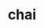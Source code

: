---
title: "chai"
layout: cache
categories: [package, develop]
meta: {"versions": ["2024.02.2", "2024.07.0"], "compilers": ["cce@=15.0.1", "gcc@=10.3.0", "gcc@=11.4.0", "gcc@=7.3.1", "gcc@=7.5.0", "gcc@=9.4.0", "oneapi@=2024.2.1"], "oss": ["amzn2", "rhel8", "sle_hpc15", "ubuntu18.04", "ubuntu20.04", "ubuntu22.04"], "platforms": ["linux"], "targets": ["aarch64", "neoverse_n1", "neoverse_v1", "neoverse_v2", "ppc64le", "x86_64_v3", "x86_64_v4", "zen4"], "stacks": ["e4s", "e4s-cray-rhel", "e4s-cray-sles", "e4s-neoverse-v2", "e4s-neoverse_v1", "e4s-oneapi", "e4s-power", "e4s-rocm-external", "radiuss", "radiuss-aws", "radiuss-aws-aarch64", "root"], "num_specs": 120, "num_specs_by_stack": {"radiuss-aws-aarch64": 10, "root": 120, "radiuss-aws": 11, "e4s-cray-rhel": 3, "e4s-cray-sles": 1, "radiuss": 4, "e4s-power": 11, "e4s-neoverse_v1": 23, "e4s-neoverse-v2": 11, "e4s-rocm-external": 14, "e4s": 27, "e4s-oneapi": 5}}
spec_details: [{"hash": "5mi3xvjpswow7cljrmby3h2ohnfoqfx5", "compiler": "gcc@=7.3.1", "versions": ["2024.02.2"], "os": "amzn2", "platform": "linux", "target": "aarch64", "variants": ["build_system=cmake", "build_type=Release", "~cuda", "~enable_pick", "+examples", "generator=make", "~ipo", "+mpi", "~openmp", "~raja", "~rocm", "+separable_compilation", "+shared", "tests=none"], "stacks": ["radiuss-aws-aarch64", "root"], "size": "-", "tarball": "https://binaries.spack.io/develop/build_cache/linux-amzn2-aarch64/gcc-7.3.1/chai-2024.02.2/linux-amzn2-aarch64-gcc-7.3.1-chai-2024.02.2-5mi3xvjpswow7cljrmby3h2ohnfoqfx5.spack"}, {"hash": "f4nsbnfjmi4msqdi2o3o7nwshzumqu6j", "compiler": "gcc@=7.3.1", "versions": ["2024.07.0"], "os": "amzn2", "platform": "linux", "target": "aarch64", "variants": ["build_system=cmake", "build_type=Release", "~cuda", "~enable_pick", "+examples", "generator=make", "~ipo", "+mpi", "~openmp", "~raja", "~rocm", "+separable_compilation", "+shared", "tests=none"], "stacks": ["radiuss-aws-aarch64", "root"], "size": "-", "tarball": "https://binaries.spack.io/develop/build_cache/linux-amzn2-aarch64/gcc-7.3.1/chai-2024.07.0/linux-amzn2-aarch64-gcc-7.3.1-chai-2024.07.0-f4nsbnfjmi4msqdi2o3o7nwshzumqu6j.spack"}, {"hash": "rvel2xsgdf5rs4agn575v2u7eztzsjrh", "compiler": "gcc@=7.3.1", "versions": ["2024.07.0"], "os": "amzn2", "platform": "linux", "target": "aarch64", "variants": ["build_system=cmake", "build_type=Release", "~cuda", "~enable_pick", "+examples", "generator=make", "~ipo", "+mpi", "~openmp", "~raja", "~rocm", "+separable_compilation", "+shared", "tests=none"], "stacks": ["radiuss-aws-aarch64", "root"], "size": "-", "tarball": "https://binaries.spack.io/develop/build_cache/linux-amzn2-aarch64/gcc-7.3.1/chai-2024.07.0/linux-amzn2-aarch64-gcc-7.3.1-chai-2024.07.0-rvel2xsgdf5rs4agn575v2u7eztzsjrh.spack"}, {"hash": "bxvdf5s5dbvi7hsvv3jcsd4zm47k55ix", "compiler": "gcc@=7.3.1", "versions": ["2024.07.0"], "os": "amzn2", "platform": "linux", "target": "aarch64", "variants": ["build_system=cmake", "build_type=Release", "~cuda", "~enable_pick", "+examples", "generator=make", "~ipo", "+mpi", "~openmp", "~raja", "~rocm", "+separable_compilation", "+shared", "tests=none"], "stacks": ["radiuss-aws-aarch64", "root"], "size": "-", "tarball": "https://binaries.spack.io/develop/build_cache/linux-amzn2-aarch64/gcc-7.3.1/chai-2024.07.0/linux-amzn2-aarch64-gcc-7.3.1-chai-2024.07.0-bxvdf5s5dbvi7hsvv3jcsd4zm47k55ix.spack"}, {"hash": "s4k4mvm6kggppihxgqsaiaqzxni7k5sq", "compiler": "gcc@=7.3.1", "versions": ["2024.07.0"], "os": "amzn2", "platform": "linux", "target": "aarch64", "variants": ["build_system=cmake", "build_type=Release", "~cuda", "~enable_pick", "+examples", "generator=make", "~ipo", "+mpi", "~openmp", "~raja", "~rocm", "+separable_compilation", "+shared", "tests=none"], "stacks": ["radiuss-aws-aarch64", "root"], "size": "-", "tarball": "https://binaries.spack.io/develop/build_cache/linux-amzn2-aarch64/gcc-7.3.1/chai-2024.07.0/linux-amzn2-aarch64-gcc-7.3.1-chai-2024.07.0-s4k4mvm6kggppihxgqsaiaqzxni7k5sq.spack"}, {"hash": "a7r7rwikppphrqlsxq63gdz7vosjsa3q", "compiler": "gcc@=7.3.1", "versions": ["2024.07.0"], "os": "amzn2", "platform": "linux", "target": "neoverse_n1", "variants": ["build_system=cmake", "build_type=Release", "~cuda", "~enable_pick", "+examples", "generator=make", "~ipo", "+mpi", "~openmp", "~raja", "~rocm", "+separable_compilation", "+shared", "tests=none"], "stacks": ["radiuss-aws-aarch64", "root"], "size": "-", "tarball": "https://binaries.spack.io/develop/build_cache/linux-amzn2-neoverse_n1/gcc-7.3.1/chai-2024.07.0/linux-amzn2-neoverse_n1-gcc-7.3.1-chai-2024.07.0-a7r7rwikppphrqlsxq63gdz7vosjsa3q.spack"}, {"hash": "rw5qhedjr2qv4c7iw4vfv4ei5zx4vadl", "compiler": "gcc@=7.3.1", "versions": ["2024.02.2"], "os": "amzn2", "platform": "linux", "target": "neoverse_n1", "variants": ["build_system=cmake", "build_type=Release", "~cuda", "~enable_pick", "+examples", "generator=make", "~ipo", "+mpi", "~openmp", "~raja", "~rocm", "+separable_compilation", "+shared", "tests=none"], "stacks": ["radiuss-aws-aarch64", "root"], "size": "-", "tarball": "https://binaries.spack.io/develop/build_cache/linux-amzn2-neoverse_n1/gcc-7.3.1/chai-2024.02.2/linux-amzn2-neoverse_n1-gcc-7.3.1-chai-2024.02.2-rw5qhedjr2qv4c7iw4vfv4ei5zx4vadl.spack"}, {"hash": "737fyhc24jbptci7wdxb5zmgsw2oxkt7", "compiler": "gcc@=7.3.1", "versions": ["2024.07.0"], "os": "amzn2", "platform": "linux", "target": "neoverse_n1", "variants": ["build_system=cmake", "build_type=Release", "~cuda", "~enable_pick", "+examples", "generator=make", "~ipo", "+mpi", "~openmp", "~raja", "~rocm", "+separable_compilation", "+shared", "tests=none"], "stacks": ["radiuss-aws-aarch64", "root"], "size": "-", "tarball": "https://binaries.spack.io/develop/build_cache/linux-amzn2-neoverse_n1/gcc-7.3.1/chai-2024.07.0/linux-amzn2-neoverse_n1-gcc-7.3.1-chai-2024.07.0-737fyhc24jbptci7wdxb5zmgsw2oxkt7.spack"}, {"hash": "isqp6psguybghhfwa7s45hkwiztmd2xj", "compiler": "gcc@=7.3.1", "versions": ["2024.07.0"], "os": "amzn2", "platform": "linux", "target": "neoverse_n1", "variants": ["build_system=cmake", "build_type=Release", "~cuda", "~enable_pick", "+examples", "generator=make", "~ipo", "+mpi", "~openmp", "~raja", "~rocm", "+separable_compilation", "+shared", "tests=none"], "stacks": ["radiuss-aws-aarch64", "root"], "size": "-", "tarball": "https://binaries.spack.io/develop/build_cache/linux-amzn2-neoverse_n1/gcc-7.3.1/chai-2024.07.0/linux-amzn2-neoverse_n1-gcc-7.3.1-chai-2024.07.0-isqp6psguybghhfwa7s45hkwiztmd2xj.spack"}, {"hash": "sy2ohibppp53tx53fv6rujn6js66glqa", "compiler": "gcc@=7.3.1", "versions": ["2024.07.0"], "os": "amzn2", "platform": "linux", "target": "neoverse_n1", "variants": ["build_system=cmake", "build_type=Release", "~cuda", "~enable_pick", "+examples", "generator=make", "~ipo", "+mpi", "~openmp", "~raja", "~rocm", "+separable_compilation", "+shared", "tests=none"], "stacks": ["radiuss-aws-aarch64", "root"], "size": "-", "tarball": "https://binaries.spack.io/develop/build_cache/linux-amzn2-neoverse_n1/gcc-7.3.1/chai-2024.07.0/linux-amzn2-neoverse_n1-gcc-7.3.1-chai-2024.07.0-sy2ohibppp53tx53fv6rujn6js66glqa.spack"}, {"hash": "qii4rwz6ctbjo7uj3andbq7huz2kynfq", "compiler": "gcc@=7.3.1", "versions": ["2024.07.0"], "os": "amzn2", "platform": "linux", "target": "x86_64_v3", "variants": ["build_system=cmake", "build_type=Release", "+cuda", "cuda_arch=70", "~enable_pick", "+examples", "generator=make", "~ipo", "+mpi", "~openmp", "+raja", "~rocm", "+separable_compilation", "+shared", "tests=none"], "stacks": ["radiuss-aws", "root"], "size": "-", "tarball": "https://binaries.spack.io/develop/build_cache/linux-amzn2-x86_64_v3/gcc-7.3.1/chai-2024.07.0/linux-amzn2-x86_64_v3-gcc-7.3.1-chai-2024.07.0-qii4rwz6ctbjo7uj3andbq7huz2kynfq.spack"}, {"hash": "p5y62bymq36ntbrcfpcv76hshxkhcte6", "compiler": "gcc@=7.3.1", "versions": ["2024.07.0"], "os": "amzn2", "platform": "linux", "target": "x86_64_v3", "variants": ["build_system=cmake", "build_type=Release", "~cuda", "~enable_pick", "+examples", "generator=make", "~ipo", "+mpi", "~openmp", "~raja", "~rocm", "+separable_compilation", "+shared", "tests=none"], "stacks": ["radiuss-aws", "root"], "size": "-", "tarball": "https://binaries.spack.io/develop/build_cache/linux-amzn2-x86_64_v3/gcc-7.3.1/chai-2024.07.0/linux-amzn2-x86_64_v3-gcc-7.3.1-chai-2024.07.0-p5y62bymq36ntbrcfpcv76hshxkhcte6.spack"}, {"hash": "2zbawbtvnsloeampulmi2jkdvvlyq7hp", "compiler": "gcc@=7.3.1", "versions": ["2024.07.0"], "os": "amzn2", "platform": "linux", "target": "x86_64_v3", "variants": ["build_system=cmake", "build_type=Release", "~cuda", "~enable_pick", "+examples", "generator=make", "~ipo", "+mpi", "~openmp", "~raja", "~rocm", "+separable_compilation", "+shared", "tests=none"], "stacks": ["radiuss-aws", "root"], "size": "-", "tarball": "https://binaries.spack.io/develop/build_cache/linux-amzn2-x86_64_v3/gcc-7.3.1/chai-2024.07.0/linux-amzn2-x86_64_v3-gcc-7.3.1-chai-2024.07.0-2zbawbtvnsloeampulmi2jkdvvlyq7hp.spack"}, {"hash": "eodtvct3l4h7bc577ygogoosh3jdfqfq", "compiler": "gcc@=7.3.1", "versions": ["2024.02.2"], "os": "amzn2", "platform": "linux", "target": "x86_64_v3", "variants": ["build_system=cmake", "build_type=Release", "~cuda", "~enable_pick", "+examples", "generator=make", "~ipo", "+mpi", "~openmp", "~raja", "~rocm", "+separable_compilation", "+shared", "tests=none"], "stacks": ["radiuss-aws", "root"], "size": "-", "tarball": "https://binaries.spack.io/develop/build_cache/linux-amzn2-x86_64_v3/gcc-7.3.1/chai-2024.02.2/linux-amzn2-x86_64_v3-gcc-7.3.1-chai-2024.02.2-eodtvct3l4h7bc577ygogoosh3jdfqfq.spack"}, {"hash": "gwoxo6kzzcw6n4xbhi73r3cxajpim32e", "compiler": "gcc@=7.3.1", "versions": ["2024.07.0"], "os": "amzn2", "platform": "linux", "target": "x86_64_v3", "variants": ["build_system=cmake", "build_type=Release", "~cuda", "~enable_pick", "+examples", "generator=make", "~ipo", "+mpi", "~openmp", "~raja", "~rocm", "+separable_compilation", "+shared", "tests=none"], "stacks": ["radiuss-aws", "root"], "size": "-", "tarball": "https://binaries.spack.io/develop/build_cache/linux-amzn2-x86_64_v3/gcc-7.3.1/chai-2024.07.0/linux-amzn2-x86_64_v3-gcc-7.3.1-chai-2024.07.0-gwoxo6kzzcw6n4xbhi73r3cxajpim32e.spack"}, {"hash": "asgu5m4ftlzoydnox4ntk7fpmk4tdruk", "compiler": "gcc@=7.3.1", "versions": ["2024.07.0"], "os": "amzn2", "platform": "linux", "target": "x86_64_v3", "variants": ["build_system=cmake", "build_type=Release", "+cuda", "cuda_arch=70", "~enable_pick", "+examples", "generator=make", "~ipo", "+mpi", "~openmp", "+raja", "~rocm", "+separable_compilation", "+shared", "tests=none"], "stacks": ["radiuss-aws", "root"], "size": "-", "tarball": "https://binaries.spack.io/develop/build_cache/linux-amzn2-x86_64_v3/gcc-7.3.1/chai-2024.07.0/linux-amzn2-x86_64_v3-gcc-7.3.1-chai-2024.07.0-asgu5m4ftlzoydnox4ntk7fpmk4tdruk.spack"}, {"hash": "inckhyso5qkkzi67anxyhzgt4vki4t6f", "compiler": "gcc@=7.3.1", "versions": ["2024.07.0"], "os": "amzn2", "platform": "linux", "target": "x86_64_v3", "variants": ["build_system=cmake", "build_type=Release", "~cuda", "~enable_pick", "+examples", "generator=make", "~ipo", "+mpi", "~openmp", "~raja", "~rocm", "+separable_compilation", "+shared", "tests=none"], "stacks": ["radiuss-aws", "root"], "size": "-", "tarball": "https://binaries.spack.io/develop/build_cache/linux-amzn2-x86_64_v3/gcc-7.3.1/chai-2024.07.0/linux-amzn2-x86_64_v3-gcc-7.3.1-chai-2024.07.0-inckhyso5qkkzi67anxyhzgt4vki4t6f.spack"}, {"hash": "nojf3bnoy26n7kg2i5jsfhhjz6fqrrry", "compiler": "gcc@=7.3.1", "versions": ["2024.07.0"], "os": "amzn2", "platform": "linux", "target": "x86_64_v3", "variants": ["build_system=cmake", "build_type=Release", "+cuda", "cuda_arch=70", "~enable_pick", "+examples", "generator=make", "~ipo", "+mpi", "~openmp", "+raja", "~rocm", "+separable_compilation", "+shared", "tests=none"], "stacks": ["radiuss-aws", "root"], "size": "-", "tarball": "https://binaries.spack.io/develop/build_cache/linux-amzn2-x86_64_v3/gcc-7.3.1/chai-2024.07.0/linux-amzn2-x86_64_v3-gcc-7.3.1-chai-2024.07.0-nojf3bnoy26n7kg2i5jsfhhjz6fqrrry.spack"}, {"hash": "rg24ct34j2ieb3bh7kkpo3iklc4l77ew", "compiler": "gcc@=7.3.1", "versions": ["2024.02.2"], "os": "amzn2", "platform": "linux", "target": "x86_64_v3", "variants": ["build_system=cmake", "build_type=Release", "+cuda", "cuda_arch=70", "~enable_pick", "+examples", "generator=make", "~ipo", "+mpi", "~openmp", "+raja", "~rocm", "+separable_compilation", "+shared", "tests=none"], "stacks": ["radiuss-aws", "root"], "size": "-", "tarball": "https://binaries.spack.io/develop/build_cache/linux-amzn2-x86_64_v3/gcc-7.3.1/chai-2024.02.2/linux-amzn2-x86_64_v3-gcc-7.3.1-chai-2024.02.2-rg24ct34j2ieb3bh7kkpo3iklc4l77ew.spack"}, {"hash": "yfakjx5gnojz66zsddygohn6vjrii44z", "compiler": "gcc@=7.3.1", "versions": ["2024.07.0"], "os": "amzn2", "platform": "linux", "target": "x86_64_v3", "variants": ["build_system=cmake", "build_type=Release", "+cuda", "cuda_arch=70", "~enable_pick", "+examples", "generator=make", "~ipo", "+mpi", "~openmp", "+raja", "~rocm", "+separable_compilation", "+shared", "tests=none"], "stacks": ["radiuss-aws", "root"], "size": "-", "tarball": "https://binaries.spack.io/develop/build_cache/linux-amzn2-x86_64_v3/gcc-7.3.1/chai-2024.07.0/linux-amzn2-x86_64_v3-gcc-7.3.1-chai-2024.07.0-yfakjx5gnojz66zsddygohn6vjrii44z.spack"}, {"hash": "x6pkthibdmhqjpikjjn4vlbtptgcs7eq", "compiler": "gcc@=7.3.1", "versions": ["2024.07.0"], "os": "amzn2", "platform": "linux", "target": "x86_64_v3", "variants": ["build_system=cmake", "build_type=Release", "+cuda", "cuda_arch=70", "~enable_pick", "+examples", "generator=make", "~ipo", "+mpi", "~openmp", "+raja", "~rocm", "+separable_compilation", "+shared", "tests=none"], "stacks": ["radiuss-aws", "root"], "size": "-", "tarball": "https://binaries.spack.io/develop/build_cache/linux-amzn2-x86_64_v3/gcc-7.3.1/chai-2024.07.0/linux-amzn2-x86_64_v3-gcc-7.3.1-chai-2024.07.0-x6pkthibdmhqjpikjjn4vlbtptgcs7eq.spack"}, {"hash": "ax7qodcpnlyvolpnkeagqvykhwcm4jeo", "compiler": "cce@=15.0.1", "versions": ["2024.02.2"], "os": "rhel8", "platform": "linux", "target": "zen4", "variants": ["build_system=cmake", "build_type=Release", "~cuda", "~enable_pick", "+examples", "generator=make", "~ipo", "+mpi", "~openmp", "~raja", "~rocm", "+separable_compilation", "+shared", "tests=none"], "stacks": ["e4s-cray-rhel", "root"], "size": "-", "tarball": "https://binaries.spack.io/develop/build_cache/linux-rhel8-zen4/cce-15.0.1/chai-2024.02.2/linux-rhel8-zen4-cce-15.0.1-chai-2024.02.2-ax7qodcpnlyvolpnkeagqvykhwcm4jeo.spack"}, {"hash": "htvpqznzupbhlrgcf3yaj4i7vrdzyytg", "compiler": "cce@=15.0.1", "versions": ["2024.07.0"], "os": "rhel8", "platform": "linux", "target": "zen4", "variants": ["build_system=cmake", "build_type=Release", "~cuda", "~enable_pick", "+examples", "generator=make", "~ipo", "+mpi", "~openmp", "~raja", "~rocm", "+separable_compilation", "+shared", "tests=none"], "stacks": ["e4s-cray-rhel", "root"], "size": "-", "tarball": "https://binaries.spack.io/develop/build_cache/linux-rhel8-zen4/cce-15.0.1/chai-2024.07.0/linux-rhel8-zen4-cce-15.0.1-chai-2024.07.0-htvpqznzupbhlrgcf3yaj4i7vrdzyytg.spack"}, {"hash": "usbrabc4vo4vogjn4f5k6zyizl5qam2v", "compiler": "cce@=15.0.1", "versions": ["2024.07.0"], "os": "rhel8", "platform": "linux", "target": "zen4", "variants": ["build_system=cmake", "build_type=Release", "~cuda", "~enable_pick", "+examples", "generator=make", "~ipo", "+mpi", "~openmp", "~raja", "~rocm", "+separable_compilation", "+shared", "tests=none"], "stacks": ["e4s-cray-rhel", "root"], "size": "-", "tarball": "https://binaries.spack.io/develop/build_cache/linux-rhel8-zen4/cce-15.0.1/chai-2024.07.0/linux-rhel8-zen4-cce-15.0.1-chai-2024.07.0-usbrabc4vo4vogjn4f5k6zyizl5qam2v.spack"}, {"hash": "tkelfh6kzpwr2ytejx3yg2hpd3vlrysm", "compiler": "gcc@=10.3.0", "versions": ["2024.02.2"], "os": "sle_hpc15", "platform": "linux", "target": "x86_64_v4", "variants": ["build_system=cmake", "build_type=Release", "~cuda", "~enable_pick", "+examples", "generator=make", "~ipo", "+mpi", "~openmp", "~raja", "~rocm", "+separable_compilation", "+shared", "tests=none"], "stacks": ["e4s-cray-sles", "root"], "size": "-", "tarball": "https://binaries.spack.io/develop/build_cache/linux-sle_hpc15-x86_64_v4/gcc-10.3.0/chai-2024.02.2/linux-sle_hpc15-x86_64_v4-gcc-10.3.0-chai-2024.02.2-tkelfh6kzpwr2ytejx3yg2hpd3vlrysm.spack"}, {"hash": "gqn3zgltoaulgtuqey2s4xi2zsq3hgy6", "compiler": "gcc@=7.5.0", "versions": ["2024.07.0"], "os": "ubuntu18.04", "platform": "linux", "target": "x86_64_v3", "variants": ["build_system=cmake", "build_type=Release", "~cuda", "+enable_pick", "+examples", "generator=make", "~ipo", "~mpi", "~openmp", "+raja", "~rocm", "+separable_compilation", "+shared", "tests=none"], "stacks": ["radiuss", "root"], "size": "-", "tarball": "https://binaries.spack.io/develop/build_cache/linux-ubuntu18.04-x86_64_v3/gcc-7.5.0/chai-2024.07.0/linux-ubuntu18.04-x86_64_v3-gcc-7.5.0-chai-2024.07.0-gqn3zgltoaulgtuqey2s4xi2zsq3hgy6.spack"}, {"hash": "c2eva7pt7kkll7y2o7uzmkhlux5v3hiw", "compiler": "gcc@=7.5.0", "versions": ["2024.07.0"], "os": "ubuntu18.04", "platform": "linux", "target": "x86_64_v3", "variants": ["build_system=cmake", "build_type=Release", "~cuda", "~enable_pick", "+examples", "generator=make", "~ipo", "~mpi", "~openmp", "~raja", "~rocm", "+separable_compilation", "+shared", "tests=none"], "stacks": ["radiuss", "root"], "size": "-", "tarball": "https://binaries.spack.io/develop/build_cache/linux-ubuntu18.04-x86_64_v3/gcc-7.5.0/chai-2024.07.0/linux-ubuntu18.04-x86_64_v3-gcc-7.5.0-chai-2024.07.0-c2eva7pt7kkll7y2o7uzmkhlux5v3hiw.spack"}, {"hash": "vlioactyd6kyqkeltcslkdiojlo6rroi", "compiler": "gcc@=7.5.0", "versions": ["2024.07.0"], "os": "ubuntu18.04", "platform": "linux", "target": "x86_64_v3", "variants": ["build_system=cmake", "build_type=Release", "~cuda", "+enable_pick", "+examples", "generator=make", "~ipo", "~mpi", "~openmp", "+raja", "~rocm", "+separable_compilation", "+shared", "tests=none"], "stacks": ["radiuss", "root"], "size": "-", "tarball": "https://binaries.spack.io/develop/build_cache/linux-ubuntu18.04-x86_64_v3/gcc-7.5.0/chai-2024.07.0/linux-ubuntu18.04-x86_64_v3-gcc-7.5.0-chai-2024.07.0-vlioactyd6kyqkeltcslkdiojlo6rroi.spack"}, {"hash": "vufoi3goekg4bcgz57bgubgm3is2zpg4", "compiler": "gcc@=7.5.0", "versions": ["2024.07.0"], "os": "ubuntu18.04", "platform": "linux", "target": "x86_64_v3", "variants": ["build_system=cmake", "build_type=Release", "~cuda", "~enable_pick", "+examples", "generator=make", "~ipo", "~mpi", "~openmp", "~raja", "~rocm", "+separable_compilation", "+shared", "tests=none"], "stacks": ["radiuss", "root"], "size": "-", "tarball": "https://binaries.spack.io/develop/build_cache/linux-ubuntu18.04-x86_64_v3/gcc-7.5.0/chai-2024.07.0/linux-ubuntu18.04-x86_64_v3-gcc-7.5.0-chai-2024.07.0-vufoi3goekg4bcgz57bgubgm3is2zpg4.spack"}, {"hash": "2r5mrnihkpl3dqbawtkxrx4znw4pguty", "compiler": "gcc@=9.4.0", "versions": ["2024.07.0"], "os": "ubuntu20.04", "platform": "linux", "target": "ppc64le", "variants": ["build_system=cmake", "build_type=Release", "+cuda", "cuda_arch=70", "~enable_pick", "+examples", "generator=make", "~ipo", "+mpi", "~openmp", "~raja", "~rocm", "+separable_compilation", "+shared", "tests=none"], "stacks": ["e4s-power", "root"], "size": "-", "tarball": "https://binaries.spack.io/develop/build_cache/linux-ubuntu20.04-ppc64le/gcc-9.4.0/chai-2024.07.0/linux-ubuntu20.04-ppc64le-gcc-9.4.0-chai-2024.07.0-2r5mrnihkpl3dqbawtkxrx4znw4pguty.spack"}, {"hash": "2brl6voky3vksnjyvdqhoohebg4i3lvx", "compiler": "gcc@=9.4.0", "versions": ["2024.07.0"], "os": "ubuntu20.04", "platform": "linux", "target": "ppc64le", "variants": ["build_system=cmake", "build_type=Release", "+cuda", "cuda_arch=70", "~enable_pick", "+examples", "generator=make", "~ipo", "+mpi", "~openmp", "~raja", "~rocm", "+separable_compilation", "+shared", "tests=none"], "stacks": ["e4s-power", "root"], "size": "-", "tarball": "https://binaries.spack.io/develop/build_cache/linux-ubuntu20.04-ppc64le/gcc-9.4.0/chai-2024.07.0/linux-ubuntu20.04-ppc64le-gcc-9.4.0-chai-2024.07.0-2brl6voky3vksnjyvdqhoohebg4i3lvx.spack"}, {"hash": "jigg7hthsepr3jl2x65gqha6y572jlp3", "compiler": "gcc@=9.4.0", "versions": ["2024.07.0"], "os": "ubuntu20.04", "platform": "linux", "target": "ppc64le", "variants": ["build_system=cmake", "build_type=Release", "~cuda", "~enable_pick", "+examples", "generator=make", "~ipo", "+mpi", "~openmp", "~raja", "~rocm", "+separable_compilation", "+shared", "tests=none"], "stacks": ["e4s-power", "root"], "size": "-", "tarball": "https://binaries.spack.io/develop/build_cache/linux-ubuntu20.04-ppc64le/gcc-9.4.0/chai-2024.07.0/linux-ubuntu20.04-ppc64le-gcc-9.4.0-chai-2024.07.0-jigg7hthsepr3jl2x65gqha6y572jlp3.spack"}, {"hash": "upu37ouokhgkphml5optr5rf2ztnn2yy", "compiler": "gcc@=9.4.0", "versions": ["2024.02.2"], "os": "ubuntu20.04", "platform": "linux", "target": "ppc64le", "variants": ["build_system=cmake", "build_type=Release", "~cuda", "~enable_pick", "+examples", "generator=make", "~ipo", "+mpi", "~openmp", "~raja", "~rocm", "+separable_compilation", "+shared", "tests=none"], "stacks": ["e4s-power", "root"], "size": "-", "tarball": "https://binaries.spack.io/develop/build_cache/linux-ubuntu20.04-ppc64le/gcc-9.4.0/chai-2024.02.2/linux-ubuntu20.04-ppc64le-gcc-9.4.0-chai-2024.02.2-upu37ouokhgkphml5optr5rf2ztnn2yy.spack"}, {"hash": "fixgqzc7r4l2wkg4vjzv67xu2ww6vp44", "compiler": "gcc@=9.4.0", "versions": ["2024.07.0"], "os": "ubuntu20.04", "platform": "linux", "target": "ppc64le", "variants": ["build_system=cmake", "build_type=Release", "+cuda", "cuda_arch=70", "~enable_pick", "+examples", "generator=make", "~ipo", "+mpi", "~openmp", "~raja", "~rocm", "+separable_compilation", "+shared", "tests=none"], "stacks": ["e4s-power", "root"], "size": "-", "tarball": "https://binaries.spack.io/develop/build_cache/linux-ubuntu20.04-ppc64le/gcc-9.4.0/chai-2024.07.0/linux-ubuntu20.04-ppc64le-gcc-9.4.0-chai-2024.07.0-fixgqzc7r4l2wkg4vjzv67xu2ww6vp44.spack"}, {"hash": "pxuzie5gh5vbrp57454zvanyykr46r3c", "compiler": "gcc@=9.4.0", "versions": ["2024.07.0"], "os": "ubuntu20.04", "platform": "linux", "target": "ppc64le", "variants": ["build_system=cmake", "build_type=Release", "~cuda", "~enable_pick", "+examples", "generator=make", "~ipo", "+mpi", "~openmp", "~raja", "~rocm", "+separable_compilation", "+shared", "tests=none"], "stacks": ["e4s-power", "root"], "size": "-", "tarball": "https://binaries.spack.io/develop/build_cache/linux-ubuntu20.04-ppc64le/gcc-9.4.0/chai-2024.07.0/linux-ubuntu20.04-ppc64le-gcc-9.4.0-chai-2024.07.0-pxuzie5gh5vbrp57454zvanyykr46r3c.spack"}, {"hash": "y6vc3lyc7jatlkeeoneqkx2gybuj5w2w", "compiler": "gcc@=9.4.0", "versions": ["2024.07.0"], "os": "ubuntu20.04", "platform": "linux", "target": "ppc64le", "variants": ["build_system=cmake", "build_type=Release", "+cuda", "cuda_arch=70", "~enable_pick", "+examples", "generator=make", "~ipo", "+mpi", "~openmp", "~raja", "~rocm", "+separable_compilation", "+shared", "tests=none"], "stacks": ["e4s-power", "root"], "size": "-", "tarball": "https://binaries.spack.io/develop/build_cache/linux-ubuntu20.04-ppc64le/gcc-9.4.0/chai-2024.07.0/linux-ubuntu20.04-ppc64le-gcc-9.4.0-chai-2024.07.0-y6vc3lyc7jatlkeeoneqkx2gybuj5w2w.spack"}, {"hash": "6xpotzufhd6vuhsadwlu7g5jrcggqktn", "compiler": "gcc@=9.4.0", "versions": ["2024.07.0"], "os": "ubuntu20.04", "platform": "linux", "target": "ppc64le", "variants": ["build_system=cmake", "build_type=Release", "~cuda", "~enable_pick", "+examples", "generator=make", "~ipo", "+mpi", "~openmp", "~raja", "~rocm", "+separable_compilation", "+shared", "tests=none"], "stacks": ["e4s-power", "root"], "size": "-", "tarball": "https://binaries.spack.io/develop/build_cache/linux-ubuntu20.04-ppc64le/gcc-9.4.0/chai-2024.07.0/linux-ubuntu20.04-ppc64le-gcc-9.4.0-chai-2024.07.0-6xpotzufhd6vuhsadwlu7g5jrcggqktn.spack"}, {"hash": "c3w3nkgzc3xyt5uscvazeg2i7ubfvz6f", "compiler": "gcc@=9.4.0", "versions": ["2024.07.0"], "os": "ubuntu20.04", "platform": "linux", "target": "ppc64le", "variants": ["build_system=cmake", "build_type=Release", "+cuda", "cuda_arch=70", "~enable_pick", "+examples", "generator=make", "~ipo", "+mpi", "~openmp", "~raja", "~rocm", "+separable_compilation", "+shared", "tests=none"], "stacks": ["e4s-power", "root"], "size": "-", "tarball": "https://binaries.spack.io/develop/build_cache/linux-ubuntu20.04-ppc64le/gcc-9.4.0/chai-2024.07.0/linux-ubuntu20.04-ppc64le-gcc-9.4.0-chai-2024.07.0-c3w3nkgzc3xyt5uscvazeg2i7ubfvz6f.spack"}, {"hash": "dsq6wrwk2e6wklrdinn5i2472hjeh3i3", "compiler": "gcc@=9.4.0", "versions": ["2024.02.2"], "os": "ubuntu20.04", "platform": "linux", "target": "ppc64le", "variants": ["build_system=cmake", "build_type=Release", "+cuda", "cuda_arch=70", "~enable_pick", "+examples", "generator=make", "~ipo", "+mpi", "~openmp", "~raja", "~rocm", "+separable_compilation", "+shared", "tests=none"], "stacks": ["e4s-power", "root"], "size": "-", "tarball": "https://binaries.spack.io/develop/build_cache/linux-ubuntu20.04-ppc64le/gcc-9.4.0/chai-2024.02.2/linux-ubuntu20.04-ppc64le-gcc-9.4.0-chai-2024.02.2-dsq6wrwk2e6wklrdinn5i2472hjeh3i3.spack"}, {"hash": "22qjhrbqk2bc4gkykdcmde4o7ok7uqlz", "compiler": "gcc@=9.4.0", "versions": ["2024.07.0"], "os": "ubuntu20.04", "platform": "linux", "target": "ppc64le", "variants": ["build_system=cmake", "build_type=Release", "~cuda", "~enable_pick", "+examples", "generator=make", "~ipo", "+mpi", "~openmp", "~raja", "~rocm", "+separable_compilation", "+shared", "tests=none"], "stacks": ["e4s-power", "root"], "size": "-", "tarball": "https://binaries.spack.io/develop/build_cache/linux-ubuntu20.04-ppc64le/gcc-9.4.0/chai-2024.07.0/linux-ubuntu20.04-ppc64le-gcc-9.4.0-chai-2024.07.0-22qjhrbqk2bc4gkykdcmde4o7ok7uqlz.spack"}, {"hash": "kilcqfp4q5g2vj3r5dsygqzh375ejjnh", "compiler": "gcc@=11.4.0", "versions": ["2024.02.2"], "os": "ubuntu22.04", "platform": "linux", "target": "neoverse_v1", "variants": ["build_system=cmake", "build_type=Release", "+cuda", "cuda_arch=75", "~enable_pick", "+examples", "generator=make", "~ipo", "+mpi", "~openmp", "~raja", "~rocm", "+separable_compilation", "+shared", "tests=none"], "stacks": ["e4s-neoverse_v1", "root"], "size": "-", "tarball": "https://binaries.spack.io/develop/build_cache/linux-ubuntu22.04-neoverse_v1/gcc-11.4.0/chai-2024.02.2/linux-ubuntu22.04-neoverse_v1-gcc-11.4.0-chai-2024.02.2-kilcqfp4q5g2vj3r5dsygqzh375ejjnh.spack"}, {"hash": "5iyfnruap3ka32ctgsbko3nmkeoc3ed7", "compiler": "gcc@=11.4.0", "versions": ["2024.07.0"], "os": "ubuntu22.04", "platform": "linux", "target": "neoverse_v1", "variants": ["build_system=cmake", "build_type=Release", "+cuda", "cuda_arch=90", "~enable_pick", "+examples", "generator=make", "~ipo", "+mpi", "~openmp", "~raja", "~rocm", "+separable_compilation", "+shared", "tests=none"], "stacks": ["e4s-neoverse_v1", "root"], "size": "-", "tarball": "https://binaries.spack.io/develop/build_cache/linux-ubuntu22.04-neoverse_v1/gcc-11.4.0/chai-2024.07.0/linux-ubuntu22.04-neoverse_v1-gcc-11.4.0-chai-2024.07.0-5iyfnruap3ka32ctgsbko3nmkeoc3ed7.spack"}, {"hash": "pc3krrrqpxembrw63okfvsixs2by2j4s", "compiler": "gcc@=11.4.0", "versions": ["2024.07.0"], "os": "ubuntu22.04", "platform": "linux", "target": "neoverse_v1", "variants": ["build_system=cmake", "build_type=Release", "+cuda", "cuda_arch=80", "~enable_pick", "+examples", "generator=make", "~ipo", "+mpi", "~openmp", "~raja", "~rocm", "+separable_compilation", "+shared", "tests=none"], "stacks": ["e4s-neoverse_v1", "root"], "size": "-", "tarball": "https://binaries.spack.io/develop/build_cache/linux-ubuntu22.04-neoverse_v1/gcc-11.4.0/chai-2024.07.0/linux-ubuntu22.04-neoverse_v1-gcc-11.4.0-chai-2024.07.0-pc3krrrqpxembrw63okfvsixs2by2j4s.spack"}, {"hash": "qu57ul7lpbfdvirskido23rubfkzgckp", "compiler": "gcc@=11.4.0", "versions": ["2024.02.2"], "os": "ubuntu22.04", "platform": "linux", "target": "neoverse_v1", "variants": ["build_system=cmake", "build_type=Release", "+cuda", "cuda_arch=80", "~enable_pick", "+examples", "generator=make", "~ipo", "+mpi", "~openmp", "~raja", "~rocm", "+separable_compilation", "+shared", "tests=none"], "stacks": ["e4s-neoverse_v1", "root"], "size": "-", "tarball": "https://binaries.spack.io/develop/build_cache/linux-ubuntu22.04-neoverse_v1/gcc-11.4.0/chai-2024.02.2/linux-ubuntu22.04-neoverse_v1-gcc-11.4.0-chai-2024.02.2-qu57ul7lpbfdvirskido23rubfkzgckp.spack"}, {"hash": "ih5adi2uvxv4wujkv6ubc4lrf3tpqkfn", "compiler": "gcc@=11.4.0", "versions": ["2024.07.0"], "os": "ubuntu22.04", "platform": "linux", "target": "neoverse_v1", "variants": ["build_system=cmake", "build_type=Release", "+cuda", "cuda_arch=75", "~enable_pick", "+examples", "generator=make", "~ipo", "+mpi", "~openmp", "~raja", "~rocm", "+separable_compilation", "+shared", "tests=none"], "stacks": ["e4s-neoverse_v1", "root"], "size": "-", "tarball": "https://binaries.spack.io/develop/build_cache/linux-ubuntu22.04-neoverse_v1/gcc-11.4.0/chai-2024.07.0/linux-ubuntu22.04-neoverse_v1-gcc-11.4.0-chai-2024.07.0-ih5adi2uvxv4wujkv6ubc4lrf3tpqkfn.spack"}, {"hash": "oxt6jklbbmgwwncxqfupaq23rflkacnv", "compiler": "gcc@=11.4.0", "versions": ["2024.02.2"], "os": "ubuntu22.04", "platform": "linux", "target": "neoverse_v1", "variants": ["build_system=cmake", "build_type=Release", "+cuda", "cuda_arch=90", "~enable_pick", "+examples", "generator=make", "~ipo", "+mpi", "~openmp", "~raja", "~rocm", "+separable_compilation", "+shared", "tests=none"], "stacks": ["e4s-neoverse_v1", "root"], "size": "-", "tarball": "https://binaries.spack.io/develop/build_cache/linux-ubuntu22.04-neoverse_v1/gcc-11.4.0/chai-2024.02.2/linux-ubuntu22.04-neoverse_v1-gcc-11.4.0-chai-2024.02.2-oxt6jklbbmgwwncxqfupaq23rflkacnv.spack"}, {"hash": "5ivdbesqfn6i63gtpybetjwbeab75pjw", "compiler": "gcc@=11.4.0", "versions": ["2024.07.0"], "os": "ubuntu22.04", "platform": "linux", "target": "neoverse_v1", "variants": ["build_system=cmake", "build_type=Release", "+cuda", "cuda_arch=80", "~enable_pick", "+examples", "generator=make", "~ipo", "+mpi", "~openmp", "~raja", "~rocm", "+separable_compilation", "+shared", "tests=none"], "stacks": ["e4s-neoverse_v1", "root"], "size": "-", "tarball": "https://binaries.spack.io/develop/build_cache/linux-ubuntu22.04-neoverse_v1/gcc-11.4.0/chai-2024.07.0/linux-ubuntu22.04-neoverse_v1-gcc-11.4.0-chai-2024.07.0-5ivdbesqfn6i63gtpybetjwbeab75pjw.spack"}, {"hash": "xwkbgcjhhjszux77skm42suwcq2bsfik", "compiler": "gcc@=11.4.0", "versions": ["2024.07.0"], "os": "ubuntu22.04", "platform": "linux", "target": "neoverse_v1", "variants": ["build_system=cmake", "build_type=Release", "~cuda", "~enable_pick", "+examples", "generator=make", "~ipo", "+mpi", "~openmp", "~raja", "~rocm", "+separable_compilation", "+shared", "tests=none"], "stacks": ["e4s-neoverse_v1", "root"], "size": "-", "tarball": "https://binaries.spack.io/develop/build_cache/linux-ubuntu22.04-neoverse_v1/gcc-11.4.0/chai-2024.07.0/linux-ubuntu22.04-neoverse_v1-gcc-11.4.0-chai-2024.07.0-xwkbgcjhhjszux77skm42suwcq2bsfik.spack"}, {"hash": "gyy7p27mp3udu3sx7e6jrz22ux73totm", "compiler": "gcc@=11.4.0", "versions": ["2024.02.2"], "os": "ubuntu22.04", "platform": "linux", "target": "neoverse_v1", "variants": ["build_system=cmake", "build_type=Release", "~cuda", "~enable_pick", "+examples", "generator=make", "~ipo", "+mpi", "~openmp", "~raja", "~rocm", "+separable_compilation", "+shared", "tests=none"], "stacks": ["e4s-neoverse_v1", "root"], "size": "-", "tarball": "https://binaries.spack.io/develop/build_cache/linux-ubuntu22.04-neoverse_v1/gcc-11.4.0/chai-2024.02.2/linux-ubuntu22.04-neoverse_v1-gcc-11.4.0-chai-2024.02.2-gyy7p27mp3udu3sx7e6jrz22ux73totm.spack"}, {"hash": "bivynbhnx47abdsi7kasjbx5qrm7u36s", "compiler": "gcc@=11.4.0", "versions": ["2024.07.0"], "os": "ubuntu22.04", "platform": "linux", "target": "neoverse_v1", "variants": ["build_system=cmake", "build_type=Release", "+cuda", "cuda_arch=80", "~enable_pick", "+examples", "generator=make", "~ipo", "+mpi", "~openmp", "~raja", "~rocm", "+separable_compilation", "+shared", "tests=none"], "stacks": ["e4s-neoverse_v1", "root"], "size": "-", "tarball": "https://binaries.spack.io/develop/build_cache/linux-ubuntu22.04-neoverse_v1/gcc-11.4.0/chai-2024.07.0/linux-ubuntu22.04-neoverse_v1-gcc-11.4.0-chai-2024.07.0-bivynbhnx47abdsi7kasjbx5qrm7u36s.spack"}, {"hash": "y5xhuch4n5zu7yodq5rp6uh7bt4gvbg2", "compiler": "gcc@=11.4.0", "versions": ["2024.07.0"], "os": "ubuntu22.04", "platform": "linux", "target": "neoverse_v1", "variants": ["build_system=cmake", "build_type=Release", "+cuda", "cuda_arch=75", "~enable_pick", "+examples", "generator=make", "~ipo", "+mpi", "~openmp", "~raja", "~rocm", "+separable_compilation", "+shared", "tests=none"], "stacks": ["e4s-neoverse_v1", "root"], "size": "-", "tarball": "https://binaries.spack.io/develop/build_cache/linux-ubuntu22.04-neoverse_v1/gcc-11.4.0/chai-2024.07.0/linux-ubuntu22.04-neoverse_v1-gcc-11.4.0-chai-2024.07.0-y5xhuch4n5zu7yodq5rp6uh7bt4gvbg2.spack"}, {"hash": "e6kx6rykualvxytu72ejsqdlqha4zxun", "compiler": "gcc@=11.4.0", "versions": ["2024.07.0"], "os": "ubuntu22.04", "platform": "linux", "target": "neoverse_v1", "variants": ["build_system=cmake", "build_type=Release", "+cuda", "cuda_arch=75", "~enable_pick", "+examples", "generator=make", "~ipo", "+mpi", "~openmp", "~raja", "~rocm", "+separable_compilation", "+shared", "tests=none"], "stacks": ["e4s-neoverse_v1", "root"], "size": "-", "tarball": "https://binaries.spack.io/develop/build_cache/linux-ubuntu22.04-neoverse_v1/gcc-11.4.0/chai-2024.07.0/linux-ubuntu22.04-neoverse_v1-gcc-11.4.0-chai-2024.07.0-e6kx6rykualvxytu72ejsqdlqha4zxun.spack"}, {"hash": "dpxtvdcmlutqg5kr5hdu2cyrm4xuxztz", "compiler": "gcc@=11.4.0", "versions": ["2024.07.0"], "os": "ubuntu22.04", "platform": "linux", "target": "neoverse_v1", "variants": ["build_system=cmake", "build_type=Release", "+cuda", "cuda_arch=90", "~enable_pick", "+examples", "generator=make", "~ipo", "+mpi", "~openmp", "~raja", "~rocm", "+separable_compilation", "+shared", "tests=none"], "stacks": ["e4s-neoverse_v1", "root"], "size": "-", "tarball": "https://binaries.spack.io/develop/build_cache/linux-ubuntu22.04-neoverse_v1/gcc-11.4.0/chai-2024.07.0/linux-ubuntu22.04-neoverse_v1-gcc-11.4.0-chai-2024.07.0-dpxtvdcmlutqg5kr5hdu2cyrm4xuxztz.spack"}, {"hash": "ebm6ohnndy33typ7wk2cwcyamy36bi3z", "compiler": "gcc@=11.4.0", "versions": ["2024.07.0"], "os": "ubuntu22.04", "platform": "linux", "target": "neoverse_v1", "variants": ["build_system=cmake", "build_type=Release", "+cuda", "cuda_arch=80", "~enable_pick", "+examples", "generator=make", "~ipo", "+mpi", "~openmp", "~raja", "~rocm", "+separable_compilation", "+shared", "tests=none"], "stacks": ["e4s-neoverse_v1", "root"], "size": "-", "tarball": "https://binaries.spack.io/develop/build_cache/linux-ubuntu22.04-neoverse_v1/gcc-11.4.0/chai-2024.07.0/linux-ubuntu22.04-neoverse_v1-gcc-11.4.0-chai-2024.07.0-ebm6ohnndy33typ7wk2cwcyamy36bi3z.spack"}, {"hash": "ngjx56x3xma6bugattsa5yspmhnefmdg", "compiler": "gcc@=11.4.0", "versions": ["2024.07.0"], "os": "ubuntu22.04", "platform": "linux", "target": "neoverse_v1", "variants": ["build_system=cmake", "build_type=Release", "~cuda", "~enable_pick", "+examples", "generator=make", "~ipo", "+mpi", "~openmp", "~raja", "~rocm", "+separable_compilation", "+shared", "tests=none"], "stacks": ["e4s-neoverse_v1", "root"], "size": "-", "tarball": "https://binaries.spack.io/develop/build_cache/linux-ubuntu22.04-neoverse_v1/gcc-11.4.0/chai-2024.07.0/linux-ubuntu22.04-neoverse_v1-gcc-11.4.0-chai-2024.07.0-ngjx56x3xma6bugattsa5yspmhnefmdg.spack"}, {"hash": "uakrhypqkaiazurj3zhifs55yqfz3sry", "compiler": "gcc@=11.4.0", "versions": ["2024.07.0"], "os": "ubuntu22.04", "platform": "linux", "target": "neoverse_v1", "variants": ["build_system=cmake", "build_type=Release", "+cuda", "cuda_arch=80", "~enable_pick", "+examples", "generator=make", "~ipo", "+mpi", "~openmp", "~raja", "~rocm", "+separable_compilation", "+shared", "tests=none"], "stacks": ["e4s-neoverse_v1", "root"], "size": "-", "tarball": "https://binaries.spack.io/develop/build_cache/linux-ubuntu22.04-neoverse_v1/gcc-11.4.0/chai-2024.07.0/linux-ubuntu22.04-neoverse_v1-gcc-11.4.0-chai-2024.07.0-uakrhypqkaiazurj3zhifs55yqfz3sry.spack"}, {"hash": "zquxf454iwdu27rhfhx5dbhfsdp3z5jz", "compiler": "gcc@=11.4.0", "versions": ["2024.07.0"], "os": "ubuntu22.04", "platform": "linux", "target": "neoverse_v1", "variants": ["build_system=cmake", "build_type=Release", "+cuda", "cuda_arch=90", "~enable_pick", "+examples", "generator=make", "~ipo", "+mpi", "~openmp", "~raja", "~rocm", "+separable_compilation", "+shared", "tests=none"], "stacks": ["e4s-neoverse_v1", "root"], "size": "-", "tarball": "https://binaries.spack.io/develop/build_cache/linux-ubuntu22.04-neoverse_v1/gcc-11.4.0/chai-2024.07.0/linux-ubuntu22.04-neoverse_v1-gcc-11.4.0-chai-2024.07.0-zquxf454iwdu27rhfhx5dbhfsdp3z5jz.spack"}, {"hash": "icuhynstgbet2j6tx374jbqbljeudhdb", "compiler": "gcc@=11.4.0", "versions": ["2024.07.0"], "os": "ubuntu22.04", "platform": "linux", "target": "neoverse_v1", "variants": ["build_system=cmake", "build_type=Release", "~cuda", "~enable_pick", "+examples", "generator=make", "~ipo", "+mpi", "~openmp", "~raja", "~rocm", "+separable_compilation", "+shared", "tests=none"], "stacks": ["e4s-neoverse_v1", "root"], "size": "-", "tarball": "https://binaries.spack.io/develop/build_cache/linux-ubuntu22.04-neoverse_v1/gcc-11.4.0/chai-2024.07.0/linux-ubuntu22.04-neoverse_v1-gcc-11.4.0-chai-2024.07.0-icuhynstgbet2j6tx374jbqbljeudhdb.spack"}, {"hash": "fqolmlmuklaeitr2ty5ojjyheaxsc7rx", "compiler": "gcc@=11.4.0", "versions": ["2024.07.0"], "os": "ubuntu22.04", "platform": "linux", "target": "neoverse_v1", "variants": ["build_system=cmake", "build_type=Release", "+cuda", "cuda_arch=75", "~enable_pick", "+examples", "generator=make", "~ipo", "+mpi", "~openmp", "~raja", "~rocm", "+separable_compilation", "+shared", "tests=none"], "stacks": ["e4s-neoverse_v1", "root"], "size": "-", "tarball": "https://binaries.spack.io/develop/build_cache/linux-ubuntu22.04-neoverse_v1/gcc-11.4.0/chai-2024.07.0/linux-ubuntu22.04-neoverse_v1-gcc-11.4.0-chai-2024.07.0-fqolmlmuklaeitr2ty5ojjyheaxsc7rx.spack"}, {"hash": "gbbd3jxymvuafiwicdrqp6u2zmbxbe6a", "compiler": "gcc@=11.4.0", "versions": ["2024.07.0"], "os": "ubuntu22.04", "platform": "linux", "target": "neoverse_v1", "variants": ["build_system=cmake", "build_type=Release", "+cuda", "cuda_arch=90", "~enable_pick", "+examples", "generator=make", "~ipo", "+mpi", "~openmp", "~raja", "~rocm", "+separable_compilation", "+shared", "tests=none"], "stacks": ["e4s-neoverse_v1", "root"], "size": "-", "tarball": "https://binaries.spack.io/develop/build_cache/linux-ubuntu22.04-neoverse_v1/gcc-11.4.0/chai-2024.07.0/linux-ubuntu22.04-neoverse_v1-gcc-11.4.0-chai-2024.07.0-gbbd3jxymvuafiwicdrqp6u2zmbxbe6a.spack"}, {"hash": "jhtmnh6iw4dqasegqpln4p772bvtwwnu", "compiler": "gcc@=11.4.0", "versions": ["2024.07.0"], "os": "ubuntu22.04", "platform": "linux", "target": "neoverse_v1", "variants": ["build_system=cmake", "build_type=Release", "~cuda", "~enable_pick", "+examples", "generator=make", "~ipo", "+mpi", "~openmp", "~raja", "~rocm", "+separable_compilation", "+shared", "tests=none"], "stacks": ["e4s-neoverse_v1", "root"], "size": "-", "tarball": "https://binaries.spack.io/develop/build_cache/linux-ubuntu22.04-neoverse_v1/gcc-11.4.0/chai-2024.07.0/linux-ubuntu22.04-neoverse_v1-gcc-11.4.0-chai-2024.07.0-jhtmnh6iw4dqasegqpln4p772bvtwwnu.spack"}, {"hash": "u6l6txmgrkei7awr2vb7oqncl5n6hbpc", "compiler": "gcc@=11.4.0", "versions": ["2024.07.0"], "os": "ubuntu22.04", "platform": "linux", "target": "neoverse_v1", "variants": ["build_system=cmake", "build_type=Release", "+cuda", "cuda_arch=75", "~enable_pick", "+examples", "generator=make", "~ipo", "+mpi", "~openmp", "~raja", "~rocm", "+separable_compilation", "+shared", "tests=none"], "stacks": ["e4s-neoverse_v1", "root"], "size": "-", "tarball": "https://binaries.spack.io/develop/build_cache/linux-ubuntu22.04-neoverse_v1/gcc-11.4.0/chai-2024.07.0/linux-ubuntu22.04-neoverse_v1-gcc-11.4.0-chai-2024.07.0-u6l6txmgrkei7awr2vb7oqncl5n6hbpc.spack"}, {"hash": "ymfkiu632u3qhsebme6xrgn2yerx2fcu", "compiler": "gcc@=11.4.0", "versions": ["2024.07.0"], "os": "ubuntu22.04", "platform": "linux", "target": "neoverse_v1", "variants": ["build_system=cmake", "build_type=Release", "+cuda", "cuda_arch=90", "~enable_pick", "+examples", "generator=make", "~ipo", "+mpi", "~openmp", "~raja", "~rocm", "+separable_compilation", "+shared", "tests=none"], "stacks": ["e4s-neoverse_v1", "root"], "size": "-", "tarball": "https://binaries.spack.io/develop/build_cache/linux-ubuntu22.04-neoverse_v1/gcc-11.4.0/chai-2024.07.0/linux-ubuntu22.04-neoverse_v1-gcc-11.4.0-chai-2024.07.0-ymfkiu632u3qhsebme6xrgn2yerx2fcu.spack"}, {"hash": "elbbcbcy26faa366nbxgjqs7wzbsb3pf", "compiler": "gcc@=11.4.0", "versions": ["2024.07.0"], "os": "ubuntu22.04", "platform": "linux", "target": "neoverse_v2", "variants": ["build_system=cmake", "build_type=Release", "+cuda", "cuda_arch=90", "~enable_pick", "+examples", "generator=make", "~ipo", "+mpi", "~openmp", "~raja", "~rocm", "+separable_compilation", "+shared", "tests=none"], "stacks": ["e4s-neoverse-v2", "root"], "size": "-", "tarball": "https://binaries.spack.io/develop/build_cache/linux-ubuntu22.04-neoverse_v2/gcc-11.4.0/chai-2024.07.0/linux-ubuntu22.04-neoverse_v2-gcc-11.4.0-chai-2024.07.0-elbbcbcy26faa366nbxgjqs7wzbsb3pf.spack"}, {"hash": "pvrzdekjt6s56tajamkcqdcyjaz42f2f", "compiler": "gcc@=11.4.0", "versions": ["2024.07.0"], "os": "ubuntu22.04", "platform": "linux", "target": "neoverse_v2", "variants": ["build_system=cmake", "build_type=Release", "+cuda", "cuda_arch=90", "~enable_pick", "+examples", "generator=make", "~ipo", "+mpi", "~openmp", "~raja", "~rocm", "+separable_compilation", "+shared", "tests=none"], "stacks": ["e4s-neoverse-v2", "root"], "size": "-", "tarball": "https://binaries.spack.io/develop/build_cache/linux-ubuntu22.04-neoverse_v2/gcc-11.4.0/chai-2024.07.0/linux-ubuntu22.04-neoverse_v2-gcc-11.4.0-chai-2024.07.0-pvrzdekjt6s56tajamkcqdcyjaz42f2f.spack"}, {"hash": "wtyhlnuk43ekfizsjylt4vu4ozcqsgdm", "compiler": "gcc@=11.4.0", "versions": ["2024.07.0"], "os": "ubuntu22.04", "platform": "linux", "target": "neoverse_v2", "variants": ["build_system=cmake", "build_type=Release", "+cuda", "cuda_arch=90", "~enable_pick", "+examples", "generator=make", "~ipo", "+mpi", "~openmp", "~raja", "~rocm", "+separable_compilation", "+shared", "tests=none"], "stacks": ["e4s-neoverse-v2", "root"], "size": "-", "tarball": "https://binaries.spack.io/develop/build_cache/linux-ubuntu22.04-neoverse_v2/gcc-11.4.0/chai-2024.07.0/linux-ubuntu22.04-neoverse_v2-gcc-11.4.0-chai-2024.07.0-wtyhlnuk43ekfizsjylt4vu4ozcqsgdm.spack"}, {"hash": "bomub4jdpptacfbonlac5tg3paecwi6a", "compiler": "gcc@=11.4.0", "versions": ["2024.02.2"], "os": "ubuntu22.04", "platform": "linux", "target": "neoverse_v2", "variants": ["build_system=cmake", "build_type=Release", "+cuda", "cuda_arch=90", "~enable_pick", "+examples", "generator=make", "~ipo", "+mpi", "~openmp", "~raja", "~rocm", "+separable_compilation", "+shared", "tests=none"], "stacks": ["e4s-neoverse-v2", "root"], "size": "-", "tarball": "https://binaries.spack.io/develop/build_cache/linux-ubuntu22.04-neoverse_v2/gcc-11.4.0/chai-2024.02.2/linux-ubuntu22.04-neoverse_v2-gcc-11.4.0-chai-2024.02.2-bomub4jdpptacfbonlac5tg3paecwi6a.spack"}, {"hash": "klsosxjt63ox4ai5xr3pq666p47zhw3t", "compiler": "gcc@=11.4.0", "versions": ["2024.07.0"], "os": "ubuntu22.04", "platform": "linux", "target": "neoverse_v2", "variants": ["build_system=cmake", "build_type=Release", "~cuda", "~enable_pick", "+examples", "generator=make", "~ipo", "+mpi", "~openmp", "~raja", "~rocm", "+separable_compilation", "+shared", "tests=none"], "stacks": ["e4s-neoverse-v2", "root"], "size": "-", "tarball": "https://binaries.spack.io/develop/build_cache/linux-ubuntu22.04-neoverse_v2/gcc-11.4.0/chai-2024.07.0/linux-ubuntu22.04-neoverse_v2-gcc-11.4.0-chai-2024.07.0-klsosxjt63ox4ai5xr3pq666p47zhw3t.spack"}, {"hash": "z6nhc3hnfure7znoiyngqqahnnxwrltl", "compiler": "gcc@=11.4.0", "versions": ["2024.07.0"], "os": "ubuntu22.04", "platform": "linux", "target": "neoverse_v2", "variants": ["build_system=cmake", "build_type=Release", "~cuda", "~enable_pick", "+examples", "generator=make", "~ipo", "+mpi", "~openmp", "~raja", "~rocm", "+separable_compilation", "+shared", "tests=none"], "stacks": ["e4s-neoverse-v2", "root"], "size": "-", "tarball": "https://binaries.spack.io/develop/build_cache/linux-ubuntu22.04-neoverse_v2/gcc-11.4.0/chai-2024.07.0/linux-ubuntu22.04-neoverse_v2-gcc-11.4.0-chai-2024.07.0-z6nhc3hnfure7znoiyngqqahnnxwrltl.spack"}, {"hash": "zoskoirptptgscdhuxgjzlq7vojg6hvi", "compiler": "gcc@=11.4.0", "versions": ["2024.07.0"], "os": "ubuntu22.04", "platform": "linux", "target": "neoverse_v2", "variants": ["build_system=cmake", "build_type=Release", "+cuda", "cuda_arch=90", "~enable_pick", "+examples", "generator=make", "~ipo", "+mpi", "~openmp", "~raja", "~rocm", "+separable_compilation", "+shared", "tests=none"], "stacks": ["e4s-neoverse-v2", "root"], "size": "-", "tarball": "https://binaries.spack.io/develop/build_cache/linux-ubuntu22.04-neoverse_v2/gcc-11.4.0/chai-2024.07.0/linux-ubuntu22.04-neoverse_v2-gcc-11.4.0-chai-2024.07.0-zoskoirptptgscdhuxgjzlq7vojg6hvi.spack"}, {"hash": "6yfoyqavi3fe7kwqvfzdp6zqhaioy6zu", "compiler": "gcc@=11.4.0", "versions": ["2024.07.0"], "os": "ubuntu22.04", "platform": "linux", "target": "neoverse_v2", "variants": ["build_system=cmake", "build_type=Release", "~cuda", "~enable_pick", "+examples", "generator=make", "~ipo", "+mpi", "~openmp", "~raja", "~rocm", "+separable_compilation", "+shared", "tests=none"], "stacks": ["e4s-neoverse-v2", "root"], "size": "-", "tarball": "https://binaries.spack.io/develop/build_cache/linux-ubuntu22.04-neoverse_v2/gcc-11.4.0/chai-2024.07.0/linux-ubuntu22.04-neoverse_v2-gcc-11.4.0-chai-2024.07.0-6yfoyqavi3fe7kwqvfzdp6zqhaioy6zu.spack"}, {"hash": "cyqeqjwnvif77du5bzncveapfd6duftv", "compiler": "gcc@=11.4.0", "versions": ["2024.02.2"], "os": "ubuntu22.04", "platform": "linux", "target": "neoverse_v2", "variants": ["build_system=cmake", "build_type=Release", "~cuda", "~enable_pick", "+examples", "generator=make", "~ipo", "+mpi", "~openmp", "~raja", "~rocm", "+separable_compilation", "+shared", "tests=none"], "stacks": ["e4s-neoverse-v2", "root"], "size": "-", "tarball": "https://binaries.spack.io/develop/build_cache/linux-ubuntu22.04-neoverse_v2/gcc-11.4.0/chai-2024.02.2/linux-ubuntu22.04-neoverse_v2-gcc-11.4.0-chai-2024.02.2-cyqeqjwnvif77du5bzncveapfd6duftv.spack"}, {"hash": "ixzi3rvr6465kp475th6vsuulr4qzwlx", "compiler": "gcc@=11.4.0", "versions": ["2024.07.0"], "os": "ubuntu22.04", "platform": "linux", "target": "neoverse_v2", "variants": ["build_system=cmake", "build_type=Release", "~cuda", "~enable_pick", "+examples", "generator=make", "~ipo", "+mpi", "~openmp", "~raja", "~rocm", "+separable_compilation", "+shared", "tests=none"], "stacks": ["e4s-neoverse-v2", "root"], "size": "-", "tarball": "https://binaries.spack.io/develop/build_cache/linux-ubuntu22.04-neoverse_v2/gcc-11.4.0/chai-2024.07.0/linux-ubuntu22.04-neoverse_v2-gcc-11.4.0-chai-2024.07.0-ixzi3rvr6465kp475th6vsuulr4qzwlx.spack"}, {"hash": "eilwrwcl257jgxw3svn5ap7s2v2hlq7x", "compiler": "gcc@=11.4.0", "versions": ["2024.07.0"], "os": "ubuntu22.04", "platform": "linux", "target": "neoverse_v2", "variants": ["build_system=cmake", "build_type=Release", "+cuda", "cuda_arch=90", "~enable_pick", "+examples", "generator=make", "~ipo", "+mpi", "~openmp", "~raja", "~rocm", "+separable_compilation", "+shared", "tests=none"], "stacks": ["e4s-neoverse-v2", "root"], "size": "-", "tarball": "https://binaries.spack.io/develop/build_cache/linux-ubuntu22.04-neoverse_v2/gcc-11.4.0/chai-2024.07.0/linux-ubuntu22.04-neoverse_v2-gcc-11.4.0-chai-2024.07.0-eilwrwcl257jgxw3svn5ap7s2v2hlq7x.spack"}, {"hash": "7jw647qx6py6saazcz5qj6cxcolfndli", "compiler": "gcc@=11.4.0", "versions": ["2024.07.0"], "os": "ubuntu22.04", "platform": "linux", "target": "x86_64_v3", "variants": ["amdgpu_target=gfx908", "build_system=cmake", "build_type=Release", "~cuda", "~enable_pick", "+examples", "generator=make", "~ipo", "+mpi", "~openmp", "~raja", "+rocm", "+separable_compilation", "+shared", "tests=none"], "stacks": ["e4s-rocm-external", "root"], "size": "-", "tarball": "https://binaries.spack.io/develop/build_cache/linux-ubuntu22.04-x86_64_v3/gcc-11.4.0/chai-2024.07.0/linux-ubuntu22.04-x86_64_v3-gcc-11.4.0-chai-2024.07.0-7jw647qx6py6saazcz5qj6cxcolfndli.spack"}, {"hash": "muqjy6qkigusxs5jiq3jb7jjuz6bbbyy", "compiler": "gcc@=11.4.0", "versions": ["2024.02.2"], "os": "ubuntu22.04", "platform": "linux", "target": "x86_64_v3", "variants": ["amdgpu_target=gfx908", "build_system=cmake", "build_type=Release", "~cuda", "~enable_pick", "+examples", "generator=make", "~ipo", "+mpi", "~openmp", "~raja", "+rocm", "+separable_compilation", "+shared", "tests=none"], "stacks": ["e4s-rocm-external", "root"], "size": "-", "tarball": "https://binaries.spack.io/develop/build_cache/linux-ubuntu22.04-x86_64_v3/gcc-11.4.0/chai-2024.02.2/linux-ubuntu22.04-x86_64_v3-gcc-11.4.0-chai-2024.02.2-muqjy6qkigusxs5jiq3jb7jjuz6bbbyy.spack"}, {"hash": "6hk3kvra4wm6sb5yvpiuviffth2ztedd", "compiler": "gcc@=11.4.0", "versions": ["2024.07.0"], "os": "ubuntu22.04", "platform": "linux", "target": "x86_64_v3", "variants": ["build_system=cmake", "build_type=Release", "+cuda", "cuda_arch=90", "~enable_pick", "+examples", "generator=make", "~ipo", "+mpi", "~openmp", "~raja", "~rocm", "+separable_compilation", "+shared", "tests=none"], "stacks": ["e4s", "root"], "size": "-", "tarball": "https://binaries.spack.io/develop/build_cache/linux-ubuntu22.04-x86_64_v3/gcc-11.4.0/chai-2024.07.0/linux-ubuntu22.04-x86_64_v3-gcc-11.4.0-chai-2024.07.0-6hk3kvra4wm6sb5yvpiuviffth2ztedd.spack"}, {"hash": "6sqfsd3qj3fa5vw6hdnpbrbpzvnzysoj", "compiler": "gcc@=11.4.0", "versions": ["2024.07.0"], "os": "ubuntu22.04", "platform": "linux", "target": "x86_64_v3", "variants": ["build_system=cmake", "build_type=Release", "~cuda", "~enable_pick", "+examples", "generator=make", "~ipo", "+mpi", "~openmp", "~raja", "~rocm", "+separable_compilation", "+shared", "tests=none"], "stacks": ["e4s", "root"], "size": "-", "tarball": "https://binaries.spack.io/develop/build_cache/linux-ubuntu22.04-x86_64_v3/gcc-11.4.0/chai-2024.07.0/linux-ubuntu22.04-x86_64_v3-gcc-11.4.0-chai-2024.07.0-6sqfsd3qj3fa5vw6hdnpbrbpzvnzysoj.spack"}, {"hash": "4h4ajb5purlznwi2q6c2ltc32yaageef", "compiler": "gcc@=11.4.0", "versions": ["2024.07.0"], "os": "ubuntu22.04", "platform": "linux", "target": "x86_64_v3", "variants": ["amdgpu_target=gfx90a", "build_system=cmake", "build_type=Release", "~cuda", "~enable_pick", "+examples", "generator=make", "~ipo", "+mpi", "~openmp", "~raja", "+rocm", "+separable_compilation", "+shared", "tests=none"], "stacks": ["e4s-rocm-external", "root"], "size": "-", "tarball": "https://binaries.spack.io/develop/build_cache/linux-ubuntu22.04-x86_64_v3/gcc-11.4.0/chai-2024.07.0/linux-ubuntu22.04-x86_64_v3-gcc-11.4.0-chai-2024.07.0-4h4ajb5purlznwi2q6c2ltc32yaageef.spack"}, {"hash": "npibnydkj3m3ip2qmoqzem5jdce3ruop", "compiler": "gcc@=11.4.0", "versions": ["2024.02.2"], "os": "ubuntu22.04", "platform": "linux", "target": "x86_64_v3", "variants": ["build_system=cmake", "build_type=Release", "~cuda", "~enable_pick", "+examples", "generator=make", "~ipo", "+mpi", "~openmp", "~raja", "~rocm", "+separable_compilation", "+shared", "tests=none"], "stacks": ["e4s", "root"], "size": "-", "tarball": "https://binaries.spack.io/develop/build_cache/linux-ubuntu22.04-x86_64_v3/gcc-11.4.0/chai-2024.02.2/linux-ubuntu22.04-x86_64_v3-gcc-11.4.0-chai-2024.02.2-npibnydkj3m3ip2qmoqzem5jdce3ruop.spack"}, {"hash": "cns7somt3skwc2jdjtua6pz5lrzzemty", "compiler": "gcc@=11.4.0", "versions": ["2024.07.0"], "os": "ubuntu22.04", "platform": "linux", "target": "x86_64_v3", "variants": ["build_system=cmake", "build_type=Release", "+cuda", "cuda_arch=80", "~enable_pick", "+examples", "generator=make", "~ipo", "+mpi", "~openmp", "~raja", "~rocm", "+separable_compilation", "+shared", "tests=none"], "stacks": ["e4s", "root"], "size": "-", "tarball": "https://binaries.spack.io/develop/build_cache/linux-ubuntu22.04-x86_64_v3/gcc-11.4.0/chai-2024.07.0/linux-ubuntu22.04-x86_64_v3-gcc-11.4.0-chai-2024.07.0-cns7somt3skwc2jdjtua6pz5lrzzemty.spack"}, {"hash": "x5trkovzlxj6c3j755f4fu6d6vil4exc", "compiler": "gcc@=11.4.0", "versions": ["2024.02.2"], "os": "ubuntu22.04", "platform": "linux", "target": "x86_64_v3", "variants": ["amdgpu_target=gfx90a", "build_system=cmake", "build_type=Release", "~cuda", "~enable_pick", "+examples", "generator=make", "~ipo", "+mpi", "~openmp", "~raja", "+rocm", "+separable_compilation", "+shared", "tests=none"], "stacks": ["e4s", "root"], "size": "-", "tarball": "https://binaries.spack.io/develop/build_cache/linux-ubuntu22.04-x86_64_v3/gcc-11.4.0/chai-2024.02.2/linux-ubuntu22.04-x86_64_v3-gcc-11.4.0-chai-2024.02.2-x5trkovzlxj6c3j755f4fu6d6vil4exc.spack"}, {"hash": "chymcksbdwf6v7v34ogatmm3fei4fp7j", "compiler": "gcc@=11.4.0", "versions": ["2024.02.2"], "os": "ubuntu22.04", "platform": "linux", "target": "x86_64_v3", "variants": ["build_system=cmake", "build_type=Release", "+cuda", "cuda_arch=80", "~enable_pick", "+examples", "generator=make", "~ipo", "+mpi", "~openmp", "~raja", "~rocm", "+separable_compilation", "+shared", "tests=none"], "stacks": ["e4s", "root"], "size": "-", "tarball": "https://binaries.spack.io/develop/build_cache/linux-ubuntu22.04-x86_64_v3/gcc-11.4.0/chai-2024.02.2/linux-ubuntu22.04-x86_64_v3-gcc-11.4.0-chai-2024.02.2-chymcksbdwf6v7v34ogatmm3fei4fp7j.spack"}, {"hash": "5z4pc6cqtzpzhuiptv5pktitpphji4vx", "compiler": "gcc@=11.4.0", "versions": ["2024.07.0"], "os": "ubuntu22.04", "platform": "linux", "target": "x86_64_v3", "variants": ["build_system=cmake", "build_type=Release", "+cuda", "cuda_arch=80", "~enable_pick", "+examples", "generator=make", "~ipo", "+mpi", "~openmp", "~raja", "~rocm", "+separable_compilation", "+shared", "tests=none"], "stacks": ["e4s", "root"], "size": "-", "tarball": "https://binaries.spack.io/develop/build_cache/linux-ubuntu22.04-x86_64_v3/gcc-11.4.0/chai-2024.07.0/linux-ubuntu22.04-x86_64_v3-gcc-11.4.0-chai-2024.07.0-5z4pc6cqtzpzhuiptv5pktitpphji4vx.spack"}, {"hash": "hm27duzm4isxdla3ckclzupfoexf72ie", "compiler": "gcc@=11.4.0", "versions": ["2024.02.2"], "os": "ubuntu22.04", "platform": "linux", "target": "x86_64_v3", "variants": ["amdgpu_target=gfx90a", "build_system=cmake", "build_type=Release", "~cuda", "~enable_pick", "+examples", "generator=make", "~ipo", "+mpi", "~openmp", "~raja", "+rocm", "+separable_compilation", "+shared", "tests=none"], "stacks": ["e4s-rocm-external", "root"], "size": "-", "tarball": "https://binaries.spack.io/develop/build_cache/linux-ubuntu22.04-x86_64_v3/gcc-11.4.0/chai-2024.02.2/linux-ubuntu22.04-x86_64_v3-gcc-11.4.0-chai-2024.02.2-hm27duzm4isxdla3ckclzupfoexf72ie.spack"}, {"hash": "3ncskmgop7ojldj5inaqrtiay23pa47k", "compiler": "gcc@=11.4.0", "versions": ["2024.07.0"], "os": "ubuntu22.04", "platform": "linux", "target": "x86_64_v3", "variants": ["amdgpu_target=gfx90a", "build_system=cmake", "build_type=Release", "~cuda", "~enable_pick", "+examples", "generator=make", "~ipo", "+mpi", "~openmp", "~raja", "+rocm", "+separable_compilation", "+shared", "tests=none"], "stacks": ["e4s-rocm-external", "root"], "size": "-", "tarball": "https://binaries.spack.io/develop/build_cache/linux-ubuntu22.04-x86_64_v3/gcc-11.4.0/chai-2024.07.0/linux-ubuntu22.04-x86_64_v3-gcc-11.4.0-chai-2024.07.0-3ncskmgop7ojldj5inaqrtiay23pa47k.spack"}, {"hash": "hmjlde2npwqeicrpbrp6awqfitbvglzt", "compiler": "gcc@=11.4.0", "versions": ["2024.02.2"], "os": "ubuntu22.04", "platform": "linux", "target": "x86_64_v3", "variants": ["build_system=cmake", "build_type=Release", "+cuda", "cuda_arch=90", "~enable_pick", "+examples", "generator=make", "~ipo", "+mpi", "~openmp", "~raja", "~rocm", "+separable_compilation", "+shared", "tests=none"], "stacks": ["e4s", "root"], "size": "-", "tarball": "https://binaries.spack.io/develop/build_cache/linux-ubuntu22.04-x86_64_v3/gcc-11.4.0/chai-2024.02.2/linux-ubuntu22.04-x86_64_v3-gcc-11.4.0-chai-2024.02.2-hmjlde2npwqeicrpbrp6awqfitbvglzt.spack"}, {"hash": "naumiiiyyq733p5jnofnozzzthiyqiyz", "compiler": "gcc@=11.4.0", "versions": ["2024.07.0"], "os": "ubuntu22.04", "platform": "linux", "target": "x86_64_v3", "variants": ["amdgpu_target=gfx908", "build_system=cmake", "build_type=Release", "~cuda", "~enable_pick", "+examples", "generator=make", "~ipo", "+mpi", "~openmp", "~raja", "+rocm", "+separable_compilation", "+shared", "tests=none"], "stacks": ["e4s-rocm-external", "root"], "size": "-", "tarball": "https://binaries.spack.io/develop/build_cache/linux-ubuntu22.04-x86_64_v3/gcc-11.4.0/chai-2024.07.0/linux-ubuntu22.04-x86_64_v3-gcc-11.4.0-chai-2024.07.0-naumiiiyyq733p5jnofnozzzthiyqiyz.spack"}, {"hash": "ey5v6hfi7zxxxdpiz7pqmz37kqvcv4ef", "compiler": "gcc@=11.4.0", "versions": ["2024.07.0"], "os": "ubuntu22.04", "platform": "linux", "target": "x86_64_v3", "variants": ["build_system=cmake", "build_type=Release", "+cuda", "cuda_arch=90", "~enable_pick", "+examples", "generator=make", "~ipo", "+mpi", "~openmp", "~raja", "~rocm", "+separable_compilation", "+shared", "tests=none"], "stacks": ["e4s", "root"], "size": "-", "tarball": "https://binaries.spack.io/develop/build_cache/linux-ubuntu22.04-x86_64_v3/gcc-11.4.0/chai-2024.07.0/linux-ubuntu22.04-x86_64_v3-gcc-11.4.0-chai-2024.07.0-ey5v6hfi7zxxxdpiz7pqmz37kqvcv4ef.spack"}, {"hash": "ei4mg4b5pa5eiyrbaudsuz5mylwxgta3", "compiler": "gcc@=11.4.0", "versions": ["2024.07.0"], "os": "ubuntu22.04", "platform": "linux", "target": "x86_64_v3", "variants": ["build_system=cmake", "build_type=Release", "~cuda", "~enable_pick", "+examples", "generator=make", "~ipo", "+mpi", "~openmp", "~raja", "~rocm", "+separable_compilation", "+shared", "tests=none"], "stacks": ["e4s", "root"], "size": "-", "tarball": "https://binaries.spack.io/develop/build_cache/linux-ubuntu22.04-x86_64_v3/gcc-11.4.0/chai-2024.07.0/linux-ubuntu22.04-x86_64_v3-gcc-11.4.0-chai-2024.07.0-ei4mg4b5pa5eiyrbaudsuz5mylwxgta3.spack"}, {"hash": "iuzn4eypzhayevknnitli656fwknvtsr", "compiler": "gcc@=11.4.0", "versions": ["2024.07.0"], "os": "ubuntu22.04", "platform": "linux", "target": "x86_64_v3", "variants": ["amdgpu_target=gfx90a", "build_system=cmake", "build_type=Release", "~cuda", "~enable_pick", "+examples", "generator=make", "~ipo", "+mpi", "~openmp", "~raja", "+rocm", "+separable_compilation", "+shared", "tests=none"], "stacks": ["e4s", "root"], "size": "-", "tarball": "https://binaries.spack.io/develop/build_cache/linux-ubuntu22.04-x86_64_v3/gcc-11.4.0/chai-2024.07.0/linux-ubuntu22.04-x86_64_v3-gcc-11.4.0-chai-2024.07.0-iuzn4eypzhayevknnitli656fwknvtsr.spack"}, {"hash": "uxs65r3j4bktxa6odib5krvw7thqxysq", "compiler": "gcc@=11.4.0", "versions": ["2024.07.0"], "os": "ubuntu22.04", "platform": "linux", "target": "x86_64_v3", "variants": ["amdgpu_target=gfx908", "build_system=cmake", "build_type=Release", "~cuda", "~enable_pick", "+examples", "generator=make", "~ipo", "+mpi", "~openmp", "~raja", "+rocm", "+separable_compilation", "+shared", "tests=none"], "stacks": ["e4s-rocm-external", "root"], "size": "-", "tarball": "https://binaries.spack.io/develop/build_cache/linux-ubuntu22.04-x86_64_v3/gcc-11.4.0/chai-2024.07.0/linux-ubuntu22.04-x86_64_v3-gcc-11.4.0-chai-2024.07.0-uxs65r3j4bktxa6odib5krvw7thqxysq.spack"}, {"hash": "4aaaqi4lhyvnyfhyzknrptnsv4fp5dnm", "compiler": "gcc@=11.4.0", "versions": ["2024.07.0"], "os": "ubuntu22.04", "platform": "linux", "target": "x86_64_v3", "variants": ["amdgpu_target=gfx90a", "build_system=cmake", "build_type=Release", "~cuda", "~enable_pick", "+examples", "generator=make", "~ipo", "+mpi", "~openmp", "~raja", "+rocm", "+separable_compilation", "+shared", "tests=none"], "stacks": ["e4s", "root"], "size": "-", "tarball": "https://binaries.spack.io/develop/build_cache/linux-ubuntu22.04-x86_64_v3/gcc-11.4.0/chai-2024.07.0/linux-ubuntu22.04-x86_64_v3-gcc-11.4.0-chai-2024.07.0-4aaaqi4lhyvnyfhyzknrptnsv4fp5dnm.spack"}, {"hash": "7vgjr4qnzhpb3oj5p4is56hhbxqhgxwz", "compiler": "gcc@=11.4.0", "versions": ["2024.07.0"], "os": "ubuntu22.04", "platform": "linux", "target": "x86_64_v3", "variants": ["amdgpu_target=gfx90a", "build_system=cmake", "build_type=Release", "~cuda", "~enable_pick", "+examples", "generator=make", "~ipo", "+mpi", "~openmp", "~raja", "+rocm", "+separable_compilation", "+shared", "tests=none"], "stacks": ["e4s", "root"], "size": "-", "tarball": "https://binaries.spack.io/develop/build_cache/linux-ubuntu22.04-x86_64_v3/gcc-11.4.0/chai-2024.07.0/linux-ubuntu22.04-x86_64_v3-gcc-11.4.0-chai-2024.07.0-7vgjr4qnzhpb3oj5p4is56hhbxqhgxwz.spack"}, {"hash": "m7ldmphcabymgtqhyhkvh3jarxzlmanr", "compiler": "gcc@=11.4.0", "versions": ["2024.07.0"], "os": "ubuntu22.04", "platform": "linux", "target": "x86_64_v3", "variants": ["amdgpu_target=gfx90a", "build_system=cmake", "build_type=Release", "~cuda", "~enable_pick", "+examples", "generator=make", "~ipo", "+mpi", "~openmp", "~raja", "+rocm", "+separable_compilation", "+shared", "tests=none"], "stacks": ["e4s", "root"], "size": "-", "tarball": "https://binaries.spack.io/develop/build_cache/linux-ubuntu22.04-x86_64_v3/gcc-11.4.0/chai-2024.07.0/linux-ubuntu22.04-x86_64_v3-gcc-11.4.0-chai-2024.07.0-m7ldmphcabymgtqhyhkvh3jarxzlmanr.spack"}, {"hash": "jblpcckpv2devwhsbtwcfi5cnbazdmdg", "compiler": "gcc@=11.4.0", "versions": ["2024.07.0"], "os": "ubuntu22.04", "platform": "linux", "target": "x86_64_v3", "variants": ["amdgpu_target=gfx90a", "build_system=cmake", "build_type=Release", "~cuda", "~enable_pick", "+examples", "generator=make", "~ipo", "+mpi", "~openmp", "~raja", "+rocm", "+separable_compilation", "+shared", "tests=none"], "stacks": ["e4s-rocm-external", "root"], "size": "-", "tarball": "https://binaries.spack.io/develop/build_cache/linux-ubuntu22.04-x86_64_v3/gcc-11.4.0/chai-2024.07.0/linux-ubuntu22.04-x86_64_v3-gcc-11.4.0-chai-2024.07.0-jblpcckpv2devwhsbtwcfi5cnbazdmdg.spack"}, {"hash": "tcauijnfroxhdphawzweqt6vdudpojxg", "compiler": "gcc@=11.4.0", "versions": ["2024.07.0"], "os": "ubuntu22.04", "platform": "linux", "target": "x86_64_v3", "variants": ["build_system=cmake", "build_type=Release", "+cuda", "cuda_arch=80", "~enable_pick", "+examples", "generator=make", "~ipo", "+mpi", "~openmp", "~raja", "~rocm", "+separable_compilation", "+shared", "tests=none"], "stacks": ["e4s", "root"], "size": "-", "tarball": "https://binaries.spack.io/develop/build_cache/linux-ubuntu22.04-x86_64_v3/gcc-11.4.0/chai-2024.07.0/linux-ubuntu22.04-x86_64_v3-gcc-11.4.0-chai-2024.07.0-tcauijnfroxhdphawzweqt6vdudpojxg.spack"}, {"hash": "gm3swhy6qgyopzilkimac2jjk5eh7urn", "compiler": "gcc@=11.4.0", "versions": ["2024.07.0"], "os": "ubuntu22.04", "platform": "linux", "target": "x86_64_v3", "variants": ["build_system=cmake", "build_type=Release", "+cuda", "cuda_arch=90", "~enable_pick", "+examples", "generator=make", "~ipo", "+mpi", "~openmp", "~raja", "~rocm", "+separable_compilation", "+shared", "tests=none"], "stacks": ["e4s", "root"], "size": "-", "tarball": "https://binaries.spack.io/develop/build_cache/linux-ubuntu22.04-x86_64_v3/gcc-11.4.0/chai-2024.07.0/linux-ubuntu22.04-x86_64_v3-gcc-11.4.0-chai-2024.07.0-gm3swhy6qgyopzilkimac2jjk5eh7urn.spack"}, {"hash": "qylranacqvr7c44miknoxzmcaezb7yrv", "compiler": "gcc@=11.4.0", "versions": ["2024.07.0"], "os": "ubuntu22.04", "platform": "linux", "target": "x86_64_v3", "variants": ["amdgpu_target=gfx90a", "build_system=cmake", "build_type=Release", "~cuda", "~enable_pick", "+examples", "generator=make", "~ipo", "+mpi", "~openmp", "~raja", "+rocm", "+separable_compilation", "+shared", "tests=none"], "stacks": ["e4s-rocm-external", "root"], "size": "-", "tarball": "https://binaries.spack.io/develop/build_cache/linux-ubuntu22.04-x86_64_v3/gcc-11.4.0/chai-2024.07.0/linux-ubuntu22.04-x86_64_v3-gcc-11.4.0-chai-2024.07.0-qylranacqvr7c44miknoxzmcaezb7yrv.spack"}, {"hash": "jfttrac47f5ejlh2xoaiwwkomjdt5eim", "compiler": "gcc@=11.4.0", "versions": ["2024.07.0"], "os": "ubuntu22.04", "platform": "linux", "target": "x86_64_v3", "variants": ["amdgpu_target=gfx908", "build_system=cmake", "build_type=Release", "~cuda", "~enable_pick", "+examples", "generator=make", "~ipo", "+mpi", "~openmp", "~raja", "+rocm", "+separable_compilation", "+shared", "tests=none"], "stacks": ["e4s-rocm-external", "root"], "size": "-", "tarball": "https://binaries.spack.io/develop/build_cache/linux-ubuntu22.04-x86_64_v3/gcc-11.4.0/chai-2024.07.0/linux-ubuntu22.04-x86_64_v3-gcc-11.4.0-chai-2024.07.0-jfttrac47f5ejlh2xoaiwwkomjdt5eim.spack"}, {"hash": "fdtbzde4awr4myzvmz3ticnntvjyhha4", "compiler": "gcc@=11.4.0", "versions": ["2024.07.0"], "os": "ubuntu22.04", "platform": "linux", "target": "x86_64_v3", "variants": ["amdgpu_target=gfx90a", "build_system=cmake", "build_type=Release", "~cuda", "~enable_pick", "+examples", "generator=make", "~ipo", "+mpi", "~openmp", "~raja", "+rocm", "+separable_compilation", "+shared", "tests=none"], "stacks": ["e4s", "root"], "size": "-", "tarball": "https://binaries.spack.io/develop/build_cache/linux-ubuntu22.04-x86_64_v3/gcc-11.4.0/chai-2024.07.0/linux-ubuntu22.04-x86_64_v3-gcc-11.4.0-chai-2024.07.0-fdtbzde4awr4myzvmz3ticnntvjyhha4.spack"}, {"hash": "frtsrqlye6vmk3s4iiwtxaptlad7crb3", "compiler": "gcc@=11.4.0", "versions": ["2024.07.0"], "os": "ubuntu22.04", "platform": "linux", "target": "x86_64_v3", "variants": ["amdgpu_target=gfx908", "build_system=cmake", "build_type=Release", "~cuda", "~enable_pick", "+examples", "generator=make", "~ipo", "+mpi", "~openmp", "~raja", "+rocm", "+separable_compilation", "+shared", "tests=none"], "stacks": ["e4s-rocm-external", "root"], "size": "-", "tarball": "https://binaries.spack.io/develop/build_cache/linux-ubuntu22.04-x86_64_v3/gcc-11.4.0/chai-2024.07.0/linux-ubuntu22.04-x86_64_v3-gcc-11.4.0-chai-2024.07.0-frtsrqlye6vmk3s4iiwtxaptlad7crb3.spack"}, {"hash": "r35pgefqjarxwqbhqugadp36ikvzv4ab", "compiler": "gcc@=11.4.0", "versions": ["2024.07.0"], "os": "ubuntu22.04", "platform": "linux", "target": "x86_64_v3", "variants": ["amdgpu_target=gfx90a", "build_system=cmake", "build_type=Release", "~cuda", "~enable_pick", "+examples", "generator=make", "~ipo", "+mpi", "~openmp", "~raja", "+rocm", "+separable_compilation", "+shared", "tests=none"], "stacks": ["e4s", "root"], "size": "-", "tarball": "https://binaries.spack.io/develop/build_cache/linux-ubuntu22.04-x86_64_v3/gcc-11.4.0/chai-2024.07.0/linux-ubuntu22.04-x86_64_v3-gcc-11.4.0-chai-2024.07.0-r35pgefqjarxwqbhqugadp36ikvzv4ab.spack"}, {"hash": "folr2ouxhphej5okbb6chyekxz2pekpz", "compiler": "gcc@=11.4.0", "versions": ["2024.07.0"], "os": "ubuntu22.04", "platform": "linux", "target": "x86_64_v3", "variants": ["build_system=cmake", "build_type=Release", "+cuda", "cuda_arch=80", "~enable_pick", "+examples", "generator=make", "~ipo", "+mpi", "~openmp", "~raja", "~rocm", "+separable_compilation", "+shared", "tests=none"], "stacks": ["e4s", "root"], "size": "-", "tarball": "https://binaries.spack.io/develop/build_cache/linux-ubuntu22.04-x86_64_v3/gcc-11.4.0/chai-2024.07.0/linux-ubuntu22.04-x86_64_v3-gcc-11.4.0-chai-2024.07.0-folr2ouxhphej5okbb6chyekxz2pekpz.spack"}, {"hash": "ulnaxscotkzdbgha2uh6cxy3e42haelr", "compiler": "gcc@=11.4.0", "versions": ["2024.07.0"], "os": "ubuntu22.04", "platform": "linux", "target": "x86_64_v3", "variants": ["amdgpu_target=gfx90a", "build_system=cmake", "build_type=Release", "~cuda", "~enable_pick", "+examples", "generator=make", "~ipo", "+mpi", "~openmp", "~raja", "+rocm", "+separable_compilation", "+shared", "tests=none"], "stacks": ["e4s", "root"], "size": "-", "tarball": "https://binaries.spack.io/develop/build_cache/linux-ubuntu22.04-x86_64_v3/gcc-11.4.0/chai-2024.07.0/linux-ubuntu22.04-x86_64_v3-gcc-11.4.0-chai-2024.07.0-ulnaxscotkzdbgha2uh6cxy3e42haelr.spack"}, {"hash": "f4sdvzivtployod7pw3yogddum3oqyjf", "compiler": "gcc@=11.4.0", "versions": ["2024.07.0"], "os": "ubuntu22.04", "platform": "linux", "target": "x86_64_v3", "variants": ["amdgpu_target=gfx90a", "build_system=cmake", "build_type=Release", "~cuda", "~enable_pick", "+examples", "generator=make", "~ipo", "+mpi", "~openmp", "~raja", "+rocm", "+separable_compilation", "+shared", "tests=none"], "stacks": ["e4s-rocm-external", "root"], "size": "-", "tarball": "https://binaries.spack.io/develop/build_cache/linux-ubuntu22.04-x86_64_v3/gcc-11.4.0/chai-2024.07.0/linux-ubuntu22.04-x86_64_v3-gcc-11.4.0-chai-2024.07.0-f4sdvzivtployod7pw3yogddum3oqyjf.spack"}, {"hash": "wuyochjmjlbyfebvze35bhpo7ge5bu7y", "compiler": "gcc@=11.4.0", "versions": ["2024.07.0"], "os": "ubuntu22.04", "platform": "linux", "target": "x86_64_v3", "variants": ["build_system=cmake", "build_type=Release", "+cuda", "cuda_arch=90", "~enable_pick", "+examples", "generator=make", "~ipo", "+mpi", "~openmp", "~raja", "~rocm", "+separable_compilation", "+shared", "tests=none"], "stacks": ["e4s", "root"], "size": "-", "tarball": "https://binaries.spack.io/develop/build_cache/linux-ubuntu22.04-x86_64_v3/gcc-11.4.0/chai-2024.07.0/linux-ubuntu22.04-x86_64_v3-gcc-11.4.0-chai-2024.07.0-wuyochjmjlbyfebvze35bhpo7ge5bu7y.spack"}, {"hash": "ki5cdywhdfbnvasnmzrofmbyctxtka2a", "compiler": "gcc@=11.4.0", "versions": ["2024.07.0"], "os": "ubuntu22.04", "platform": "linux", "target": "x86_64_v3", "variants": ["build_system=cmake", "build_type=Release", "+cuda", "cuda_arch=80", "~enable_pick", "+examples", "generator=make", "~ipo", "+mpi", "~openmp", "~raja", "~rocm", "+separable_compilation", "+shared", "tests=none"], "stacks": ["e4s", "root"], "size": "-", "tarball": "https://binaries.spack.io/develop/build_cache/linux-ubuntu22.04-x86_64_v3/gcc-11.4.0/chai-2024.07.0/linux-ubuntu22.04-x86_64_v3-gcc-11.4.0-chai-2024.07.0-ki5cdywhdfbnvasnmzrofmbyctxtka2a.spack"}, {"hash": "rqpvj5xhphr2w6km4ezh7ykcm3jnejn7", "compiler": "gcc@=11.4.0", "versions": ["2024.07.0"], "os": "ubuntu22.04", "platform": "linux", "target": "x86_64_v3", "variants": ["build_system=cmake", "build_type=Release", "+cuda", "cuda_arch=90", "~enable_pick", "+examples", "generator=make", "~ipo", "+mpi", "~openmp", "~raja", "~rocm", "+separable_compilation", "+shared", "tests=none"], "stacks": ["e4s", "root"], "size": "-", "tarball": "https://binaries.spack.io/develop/build_cache/linux-ubuntu22.04-x86_64_v3/gcc-11.4.0/chai-2024.07.0/linux-ubuntu22.04-x86_64_v3-gcc-11.4.0-chai-2024.07.0-rqpvj5xhphr2w6km4ezh7ykcm3jnejn7.spack"}, {"hash": "blo2eekf2itinzmnzwewxbqdm773joza", "compiler": "gcc@=11.4.0", "versions": ["2024.07.0"], "os": "ubuntu22.04", "platform": "linux", "target": "x86_64_v3", "variants": ["amdgpu_target=gfx90a", "build_system=cmake", "build_type=Release", "~cuda", "~enable_pick", "+examples", "generator=make", "~ipo", "+mpi", "~openmp", "~raja", "+rocm", "+separable_compilation", "+shared", "tests=none"], "stacks": ["e4s", "root"], "size": "-", "tarball": "https://binaries.spack.io/develop/build_cache/linux-ubuntu22.04-x86_64_v3/gcc-11.4.0/chai-2024.07.0/linux-ubuntu22.04-x86_64_v3-gcc-11.4.0-chai-2024.07.0-blo2eekf2itinzmnzwewxbqdm773joza.spack"}, {"hash": "n6muam4lrs2hdmvz7nkgd3737pgs7yz3", "compiler": "gcc@=11.4.0", "versions": ["2024.07.0"], "os": "ubuntu22.04", "platform": "linux", "target": "x86_64_v3", "variants": ["build_system=cmake", "build_type=Release", "~cuda", "~enable_pick", "+examples", "generator=make", "~ipo", "+mpi", "~openmp", "~raja", "~rocm", "+separable_compilation", "+shared", "tests=none"], "stacks": ["e4s", "root"], "size": "-", "tarball": "https://binaries.spack.io/develop/build_cache/linux-ubuntu22.04-x86_64_v3/gcc-11.4.0/chai-2024.07.0/linux-ubuntu22.04-x86_64_v3-gcc-11.4.0-chai-2024.07.0-n6muam4lrs2hdmvz7nkgd3737pgs7yz3.spack"}, {"hash": "pubb63nm3fgfza7puf3sii47j5txdqis", "compiler": "gcc@=11.4.0", "versions": ["2024.07.0"], "os": "ubuntu22.04", "platform": "linux", "target": "x86_64_v3", "variants": ["amdgpu_target=gfx90a", "build_system=cmake", "build_type=Release", "~cuda", "~enable_pick", "+examples", "generator=make", "~ipo", "+mpi", "~openmp", "~raja", "+rocm", "+separable_compilation", "+shared", "tests=none"], "stacks": ["e4s-rocm-external", "root"], "size": "-", "tarball": "https://binaries.spack.io/develop/build_cache/linux-ubuntu22.04-x86_64_v3/gcc-11.4.0/chai-2024.07.0/linux-ubuntu22.04-x86_64_v3-gcc-11.4.0-chai-2024.07.0-pubb63nm3fgfza7puf3sii47j5txdqis.spack"}, {"hash": "rwn666id5vqq4zquix3zitr5mjwtgjvq", "compiler": "gcc@=11.4.0", "versions": ["2024.07.0"], "os": "ubuntu22.04", "platform": "linux", "target": "x86_64_v3", "variants": ["build_system=cmake", "build_type=Release", "~cuda", "~enable_pick", "+examples", "generator=make", "~ipo", "+mpi", "~openmp", "~raja", "~rocm", "+separable_compilation", "+shared", "tests=none"], "stacks": ["e4s", "root"], "size": "-", "tarball": "https://binaries.spack.io/develop/build_cache/linux-ubuntu22.04-x86_64_v3/gcc-11.4.0/chai-2024.07.0/linux-ubuntu22.04-x86_64_v3-gcc-11.4.0-chai-2024.07.0-rwn666id5vqq4zquix3zitr5mjwtgjvq.spack"}, {"hash": "ok46lumy3hk7o44jmzagn3fafnoksqw3", "compiler": "gcc@=11.4.0", "versions": ["2024.07.0"], "os": "ubuntu22.04", "platform": "linux", "target": "x86_64_v3", "variants": ["amdgpu_target=gfx908", "build_system=cmake", "build_type=Release", "~cuda", "~enable_pick", "+examples", "generator=make", "~ipo", "+mpi", "~openmp", "~raja", "+rocm", "+separable_compilation", "+shared", "tests=none"], "stacks": ["e4s-rocm-external", "root"], "size": "-", "tarball": "https://binaries.spack.io/develop/build_cache/linux-ubuntu22.04-x86_64_v3/gcc-11.4.0/chai-2024.07.0/linux-ubuntu22.04-x86_64_v3-gcc-11.4.0-chai-2024.07.0-ok46lumy3hk7o44jmzagn3fafnoksqw3.spack"}, {"hash": "gxuzt7g5cwpstpdn26bjix43tqxujby4", "compiler": "gcc@=11.4.0", "versions": ["2024.07.0"], "os": "ubuntu22.04", "platform": "linux", "target": "x86_64_v3", "variants": ["amdgpu_target=gfx90a", "build_system=cmake", "build_type=Release", "~cuda", "~enable_pick", "+examples", "generator=make", "~ipo", "+mpi", "~openmp", "~raja", "+rocm", "+separable_compilation", "+shared", "tests=none"], "stacks": ["e4s", "root"], "size": "-", "tarball": "https://binaries.spack.io/develop/build_cache/linux-ubuntu22.04-x86_64_v3/gcc-11.4.0/chai-2024.07.0/linux-ubuntu22.04-x86_64_v3-gcc-11.4.0-chai-2024.07.0-gxuzt7g5cwpstpdn26bjix43tqxujby4.spack"}, {"hash": "hxmtwup5nutz7b2ywbiqba5e5ivh7ygq", "compiler": "oneapi@=2024.2.1", "versions": ["2024.07.0"], "os": "ubuntu22.04", "platform": "linux", "target": "x86_64_v3", "variants": ["build_system=cmake", "build_type=Release", "~cuda", "~enable_pick", "+examples", "generator=make", "~ipo", "+mpi", "~openmp", "~raja", "~rocm", "+separable_compilation", "+shared", "tests=none"], "stacks": ["e4s-oneapi", "root"], "size": "-", "tarball": "https://binaries.spack.io/develop/build_cache/linux-ubuntu22.04-x86_64_v3/oneapi-2024.2.1/chai-2024.07.0/linux-ubuntu22.04-x86_64_v3-oneapi-2024.2.1-chai-2024.07.0-hxmtwup5nutz7b2ywbiqba5e5ivh7ygq.spack"}, {"hash": "iuxdhejbqzveyluvmqqbyujpliof7x6n", "compiler": "oneapi@=2024.2.1", "versions": ["2024.07.0"], "os": "ubuntu22.04", "platform": "linux", "target": "x86_64_v3", "variants": ["build_system=cmake", "build_type=Release", "~cuda", "~enable_pick", "+examples", "generator=make", "~ipo", "+mpi", "~openmp", "~raja", "~rocm", "+separable_compilation", "+shared", "tests=none"], "stacks": ["e4s-oneapi", "root"], "size": "-", "tarball": "https://binaries.spack.io/develop/build_cache/linux-ubuntu22.04-x86_64_v3/oneapi-2024.2.1/chai-2024.07.0/linux-ubuntu22.04-x86_64_v3-oneapi-2024.2.1-chai-2024.07.0-iuxdhejbqzveyluvmqqbyujpliof7x6n.spack"}, {"hash": "jizjp5sjbw5b6brpjib4w7x5qv2yerra", "compiler": "oneapi@=2024.2.1", "versions": ["2024.07.0"], "os": "ubuntu22.04", "platform": "linux", "target": "x86_64_v3", "variants": ["build_system=cmake", "build_type=Release", "~cuda", "~enable_pick", "+examples", "generator=make", "~ipo", "+mpi", "~openmp", "~raja", "~rocm", "+separable_compilation", "+shared", "tests=none"], "stacks": ["e4s-oneapi", "root"], "size": "-", "tarball": "https://binaries.spack.io/develop/build_cache/linux-ubuntu22.04-x86_64_v3/oneapi-2024.2.1/chai-2024.07.0/linux-ubuntu22.04-x86_64_v3-oneapi-2024.2.1-chai-2024.07.0-jizjp5sjbw5b6brpjib4w7x5qv2yerra.spack"}, {"hash": "znibm4ha4g7kmzeqtdw2cd5e7dwce3iq", "compiler": "oneapi@=2024.2.1", "versions": ["2024.07.0"], "os": "ubuntu22.04", "platform": "linux", "target": "x86_64_v3", "variants": ["build_system=cmake", "build_type=Release", "~cuda", "~enable_pick", "+examples", "generator=make", "~ipo", "+mpi", "~openmp", "~raja", "~rocm", "+separable_compilation", "+shared", "tests=none"], "stacks": ["e4s-oneapi", "root"], "size": "-", "tarball": "https://binaries.spack.io/develop/build_cache/linux-ubuntu22.04-x86_64_v3/oneapi-2024.2.1/chai-2024.07.0/linux-ubuntu22.04-x86_64_v3-oneapi-2024.2.1-chai-2024.07.0-znibm4ha4g7kmzeqtdw2cd5e7dwce3iq.spack"}, {"hash": "cgfipuexl6xbbdr7tke3ojg7m7kfxdxp", "compiler": "oneapi@=2024.2.1", "versions": ["2024.02.2"], "os": "ubuntu22.04", "platform": "linux", "target": "x86_64_v3", "variants": ["build_system=cmake", "build_type=Release", "~cuda", "~enable_pick", "+examples", "generator=make", "~ipo", "+mpi", "~openmp", "~raja", "~rocm", "+separable_compilation", "+shared", "tests=none"], "stacks": ["e4s-oneapi", "root"], "size": "-", "tarball": "https://binaries.spack.io/develop/build_cache/linux-ubuntu22.04-x86_64_v3/oneapi-2024.2.1/chai-2024.02.2/linux-ubuntu22.04-x86_64_v3-oneapi-2024.2.1-chai-2024.02.2-cgfipuexl6xbbdr7tke3ojg7m7kfxdxp.spack"}]
---